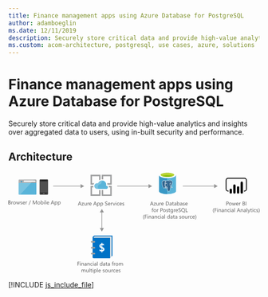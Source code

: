 ```yaml
---
title: Finance management apps using Azure Database for PostgreSQL
author: adamboeglin
ms.date: 12/11/2019
description: Securely store critical data and provide high-value analytics and insights over aggregated data to users, using in-built security and performance.
ms.custom: acom-architecture, postgresql, use cases, azure, solutions
---
```

# Finance management apps using Azure Database for PostgreSQL

Securely store critical data and provide high-value analytics and insights over aggregated data to users, using in-built security and performance. 


## Architecture

<svg class="architecture-diagram" aria-labelledby="finance-management-apps-using-azure-database-for-postgresql" height="305.172" viewbox="0 0 753.592 305.172" width="753.592" xmlns="https://www.w3.org/2000/svg"><title id="finance-management-apps-using-azure-database-for-postgresql">Finance management apps using Azure Database for PostgreSQL</title><desc>Securely store critical data and provide high-value analytics and insights over aggregated data to users, using in-built security and performance.</desc><g><path d="M213.25,271.261h-4.51v4h4.172v1.216H208.74v5.112h-1.357V270.038h5.867Z" fill="#5b5b5b"></path><path d="M215.935,271.245a.837.837,0,0,1-.6-.242.814.814,0,0,1-.25-.613.846.846,0,0,1,.83-.861h.024a.855.855,0,0,1,.619,1.463l0,0A.849.849,0,0,1,215.935,271.245Zm.644,10.341h-1.321v-8.247h1.321Z" fill="#5b5b5b"></path><path d="M226.1,281.584h-1.321v-4.7q0-2.626-1.917-2.626a2.077,2.077,0,0,0-1.639.745,2.759,2.759,0,0,0-.649,1.885v4.7h-1.315v-8.247h1.321v1.369h.032a2.975,2.975,0,0,1,2.71-1.562,2.522,2.522,0,0,1,2.07.874,3.9,3.9,0,0,1,.716,2.525Z" fill="#5b5b5b"></path><path d="M234.491,281.584H233.17V280.3h-.032a2.766,2.766,0,0,1-2.537,1.482,2.71,2.71,0,0,1-1.93-.653,2.262,2.262,0,0,1-.7-1.732q0-2.312,2.723-2.69l2.474-.346q0-2.1-1.7-2.1a4.06,4.06,0,0,0-2.69,1.014v-1.353a5.113,5.113,0,0,1,2.8-.773q2.908,0,2.908,3.076Zm-1.321-4.172-1.989.273a3.229,3.229,0,0,0-1.386.455,1.311,1.311,0,0,0-.471,1.156,1.258,1.258,0,0,0,.431.986,1.664,1.664,0,0,0,1.148.383,2.121,2.121,0,0,0,1.624-.688,2.465,2.465,0,0,0,.64-1.744Z" fill="#5b5b5b"></path><path d="M243.826,281.584h-1.321v-4.7q0-2.626-1.917-2.626a2.082,2.082,0,0,0-1.64.745,2.764,2.764,0,0,0-.648,1.885v4.7h-1.321v-8.247H238.3v1.369h.032a2.975,2.975,0,0,1,2.71-1.562,2.524,2.524,0,0,1,2.07.874,3.9,3.9,0,0,1,.716,2.525Z" fill="#5b5b5b"></path><path d="M251.936,281.208a4.291,4.291,0,0,1-2.255.571,3.731,3.731,0,0,1-2.846-1.148,4.158,4.158,0,0,1-1.084-2.976,4.571,4.571,0,0,1,1.168-3.274,4.084,4.084,0,0,1,3.117-1.236,4.337,4.337,0,0,1,1.917.4V274.9a3.359,3.359,0,0,0-1.965-.644,2.652,2.652,0,0,0-2.074.906,3.433,3.433,0,0,0-.809,2.38,3.269,3.269,0,0,0,.761,2.287,2.62,2.62,0,0,0,2.041.838,3.311,3.311,0,0,0,2.03-.716Z" fill="#5b5b5b"></path><path d="M254.61,271.245a.837.837,0,0,1-.6-.242.814.814,0,0,1-.25-.613.846.846,0,0,1,.83-.861h.024a.855.855,0,0,1,.619,1.463l0,0A.849.849,0,0,1,254.61,271.245Zm.644,10.341h-1.321v-8.247h1.321Z" fill="#5b5b5b"></path><path d="M263.832,281.584h-1.321V280.3h-.032a2.766,2.766,0,0,1-2.537,1.482,2.71,2.71,0,0,1-1.929-.653,2.259,2.259,0,0,1-.7-1.732q0-2.312,2.723-2.69l2.474-.346q0-2.1-1.7-2.1a4.058,4.058,0,0,0-2.69,1.014v-1.353a5.107,5.107,0,0,1,2.8-.773q2.907,0,2.908,3.076Zm-1.321-4.172-1.989.273a3.223,3.223,0,0,0-1.386.455,1.311,1.311,0,0,0-.471,1.156,1.261,1.261,0,0,0,.43.986,1.667,1.667,0,0,0,1.149.383,2.121,2.121,0,0,0,1.622-.688,2.455,2.455,0,0,0,.641-1.744Z" fill="#5b5b5b"></path><path d="M267.641,281.584h-1.321V269.377h1.321Z" fill="#5b5b5b"></path><path d="M281.873,281.584h-1.321v-1.4h-.028a3.327,3.327,0,0,1-5.319.488,4.537,4.537,0,0,1-.931-3.016,4.948,4.948,0,0,1,1.031-3.278,3.4,3.4,0,0,1,2.745-1.231,2.645,2.645,0,0,1,2.474,1.337h.032v-5.106h1.321Zm-1.321-3.729v-1.219a2.356,2.356,0,0,0-.661-1.692,2.215,2.215,0,0,0-1.675-.693,2.28,2.28,0,0,0-1.9.886,3.888,3.888,0,0,0-.693,2.448,3.5,3.5,0,0,0,.663,2.251,2.174,2.174,0,0,0,1.785.825,2.254,2.254,0,0,0,1.792-.8,2.965,2.965,0,0,0,.689-2.006Z" fill="#5b5b5b"></path><path d="M290.45,281.584h-1.325V280.3h-.032a2.766,2.766,0,0,1-2.537,1.482,2.71,2.71,0,0,1-1.93-.653,2.262,2.262,0,0,1-.7-1.732q0-2.312,2.723-2.69l2.474-.346q0-2.1-1.7-2.1a4.06,4.06,0,0,0-2.69,1.014v-1.353a5.113,5.113,0,0,1,2.8-.773q2.908,0,2.908,3.076Zm-1.321-4.172-1.989.273a3.229,3.229,0,0,0-1.386.455,1.311,1.311,0,0,0-.471,1.156,1.258,1.258,0,0,0,.431.986,1.664,1.664,0,0,0,1.148.383,2.121,2.121,0,0,0,1.624-.688,2.465,2.465,0,0,0,.64-1.744Z" fill="#5b5b5b"></path><path d="M296.765,281.506a2.546,2.546,0,0,1-1.232.258q-2.166,0-2.167-2.416v-4.881h-1.414v-1.13h1.414v-2.014l1.321-.426v2.44h2.078v1.128h-2.078v4.646a1.93,1.93,0,0,0,.282,1.178,1.124,1.124,0,0,0,.934.353,1.39,1.39,0,0,0,.861-.273Z" fill="#5b5b5b"></path><path d="M304.432,281.584h-1.321V280.3h-.032a2.766,2.766,0,0,1-2.537,1.482,2.71,2.71,0,0,1-1.93-.653,2.262,2.262,0,0,1-.7-1.732q0-2.312,2.723-2.69l2.474-.346q0-2.1-1.7-2.1a4.06,4.06,0,0,0-2.69,1.014v-1.353a5.113,5.113,0,0,1,2.8-.773q2.908,0,2.908,3.076Zm-1.321-4.172-1.989.273a3.229,3.229,0,0,0-1.386.455,1.311,1.311,0,0,0-.471,1.156,1.258,1.258,0,0,0,.431.986,1.664,1.664,0,0,0,1.148.383,2.121,2.121,0,0,0,1.624-.688,2.465,2.465,0,0,0,.64-1.744Z" fill="#5b5b5b"></path><path d="M315.515,270.536a1.758,1.758,0,0,0-.878-.218q-1.386,0-1.386,1.747v1.271h1.933v1.128h-1.933v7.12H311.94v-7.12h-1.414v-1.128h1.414V272a2.778,2.778,0,0,1,.749-2.05,2.527,2.527,0,0,1,1.869-.753,2.592,2.592,0,0,1,.958.145Z" fill="#5b5b5b"></path><path d="M320.9,274.676a1.616,1.616,0,0,0-1-.266,1.688,1.688,0,0,0-1.414.8,3.7,3.7,0,0,0-.567,2.175v4.2H316.6v-8.247h1.321v1.7h.032a2.878,2.878,0,0,1,.861-1.357,1.965,1.965,0,0,1,1.3-.488,2.152,2.152,0,0,1,.789.118Z" fill="#5b5b5b"></path><path d="M325.565,281.78a3.828,3.828,0,0,1-2.921-1.156,4.281,4.281,0,0,1-1.091-3.063,4.459,4.459,0,0,1,1.136-3.246,4.084,4.084,0,0,1,3.063-1.168,3.7,3.7,0,0,1,2.878,1.136,4.5,4.5,0,0,1,1.036,3.149,4.428,4.428,0,0,1-1.116,3.161A3.907,3.907,0,0,1,325.565,281.78Zm.1-7.523a2.512,2.512,0,0,0-2.014.866,3.551,3.551,0,0,0-.741,2.388,3.362,3.362,0,0,0,.749,2.312,2.546,2.546,0,0,0,2,.846,2.418,2.418,0,0,0,1.97-.825,3.606,3.606,0,0,0,.688-2.356,3.669,3.669,0,0,0-.688-2.383A2.406,2.406,0,0,0,325.662,274.257Z" fill="#5b5b5b"></path><path d="M343.494,281.584h-1.321v-4.736a3.562,3.562,0,0,0-.423-1.982,1.6,1.6,0,0,0-1.421-.613,1.758,1.758,0,0,0-1.437.773,2.945,2.945,0,0,0-.589,1.852v4.706h-1.321v-4.9q0-2.433-1.877-2.432a1.737,1.737,0,0,0-1.434.729,3.011,3.011,0,0,0-.564,1.9v4.7h-1.321v-8.247h1.321v1.3h.032a2.8,2.8,0,0,1,2.561-1.5,2.382,2.382,0,0,1,2.335,1.707,2.945,2.945,0,0,1,2.738-1.707q2.722,0,2.723,3.359Z" fill="#5b5b5b"></path><path d="M231.21,301.377h-1.321v-4.736a3.571,3.571,0,0,0-.423-1.982,1.6,1.6,0,0,0-1.422-.613,1.759,1.759,0,0,0-1.437.773,2.958,2.958,0,0,0-.589,1.852v4.706H224.7v-4.9q0-2.433-1.876-2.432a1.737,1.737,0,0,0-1.434.729,3.011,3.011,0,0,0-.564,1.9v4.7h-1.329V293.13h1.321v1.3h.032a2.8,2.8,0,0,1,2.561-1.5,2.385,2.385,0,0,1,2.335,1.707,2.945,2.945,0,0,1,2.738-1.707q2.722,0,2.723,3.359Z" fill="#5b5b5b"></path><path d="M240.375,301.377h-1.323v-1.3h-.032a2.71,2.71,0,0,1-2.545,1.5q-2.945,0-2.945-3.511V293.13h1.311v4.72q0,2.61,2,2.61a2.023,2.023,0,0,0,1.592-.707,2.731,2.731,0,0,0,.624-1.865V293.13h1.321Z" fill="#5b5b5b"></path><path d="M244.361,301.377H243.04V289.169h1.321Z" fill="#5b5b5b"></path><path d="M250.862,301.3a2.548,2.548,0,0,1-1.234.258q-2.165,0-2.165-2.416v-4.881h-1.414V293.13h1.414v-2.014l1.321-.426v2.44h2.078v1.128h-2.078V298.9a1.931,1.931,0,0,0,.28,1.178,1.125,1.125,0,0,0,.934.353,1.391,1.391,0,0,0,.862-.273Z" fill="#5b5b5b"></path><path d="M253.3,291.038a.834.834,0,0,1-.6-.242.815.815,0,0,1-.251-.613.848.848,0,0,1,.835-.861h.019a.855.855,0,0,1,.619,1.463l0,0A.848.848,0,0,1,253.3,291.038Zm.644,10.341h-1.321v-8.247h1.321Z" fill="#5b5b5b"></path><path d="M257.972,300.187h-.032v4.985H256.62V293.13h1.321v1.449h.032a3.125,3.125,0,0,1,2.851-1.644,3.023,3.023,0,0,1,2.489,1.107,4.587,4.587,0,0,1,.893,2.968,5.113,5.113,0,0,1-1.006,3.314,3.354,3.354,0,0,1-2.755,1.244A2.76,2.76,0,0,1,257.972,300.187Zm-.032-3.326v1.152a2.453,2.453,0,0,0,.664,1.735,2.37,2.37,0,0,0,3.568-.2,4.214,4.214,0,0,0,.68-2.553,3.328,3.328,0,0,0-.635-2.158,2.107,2.107,0,0,0-1.724-.781,2.339,2.339,0,0,0-1.852.8A2.945,2.945,0,0,0,257.94,296.861Z" fill="#5b5b5b"></path><path d="M267.637,301.377h-1.321V289.169h1.321Z" fill="#5b5b5b"></path><path d="M276.941,297.586h-5.824a3.09,3.09,0,0,0,.741,2.121,2.557,2.557,0,0,0,1.949.749,4.049,4.049,0,0,0,2.561-.918v1.25a4.782,4.782,0,0,1-2.874.789,3.489,3.489,0,0,1-2.748-1.124,4.6,4.6,0,0,1-1-3.161,4.507,4.507,0,0,1,1.092-3.137,3.5,3.5,0,0,1,2.71-1.212,3.1,3.1,0,0,1,2.506,1.047,4.368,4.368,0,0,1,.886,2.908Zm-1.353-1.119a2.69,2.69,0,0,0-.553-1.78,1.885,1.885,0,0,0-1.509-.636,2.134,2.134,0,0,0-1.588.668,3.036,3.036,0,0,0-.806,1.747Z" fill="#5b5b5b"></path><path d="M282.955,301.082v-1.414a3.913,3.913,0,0,0,2.378.8q1.74,0,1.74-1.159a1.01,1.01,0,0,0-.15-.56,1.478,1.478,0,0,0-.4-.406,3.111,3.111,0,0,0-.6-.318c-.227-.094-.471-.192-.736-.295a9.348,9.348,0,0,1-.963-.439,2.9,2.9,0,0,1-.693-.5,1.845,1.845,0,0,1-.418-.633,2.229,2.229,0,0,1-.141-.825,1.971,1.971,0,0,1,.267-1.027,2.356,2.356,0,0,1,.707-.749,3.288,3.288,0,0,1,1.01-.455,4.488,4.488,0,0,1,1.171-.153,4.734,4.734,0,0,1,1.917.37v1.337a3.734,3.734,0,0,0-2.094-.6,2.438,2.438,0,0,0-.667.085,1.632,1.632,0,0,0-.513.236,1.1,1.1,0,0,0-.33.366.96.96,0,0,0-.118.471,1.126,1.126,0,0,0,.118.54,1.19,1.19,0,0,0,.343.386,2.592,2.592,0,0,0,.548.306q.32.137.732.3a10.117,10.117,0,0,1,.983.431,3.367,3.367,0,0,1,.741.5,1.948,1.948,0,0,1,.471.64,2.058,2.058,0,0,1,.166.861,2.037,2.037,0,0,1-.27,1.06,2.31,2.31,0,0,1-.721.749,3.3,3.3,0,0,1-1.038.443,5.137,5.137,0,0,1-1.234.145A4.685,4.685,0,0,1,282.955,301.082Z" fill="#5b5b5b"></path><path d="M293.9,301.573a3.826,3.826,0,0,1-2.921-1.156,4.281,4.281,0,0,1-1.091-3.063,4.459,4.459,0,0,1,1.135-3.246,4.086,4.086,0,0,1,3.069-1.168,3.7,3.7,0,0,1,2.878,1.136,4.5,4.5,0,0,1,1.036,3.149,4.432,4.432,0,0,1-1.116,3.161A3.907,3.907,0,0,1,293.9,301.573Zm.1-7.523a2.512,2.512,0,0,0-2.014.866,3.551,3.551,0,0,0-.741,2.388,3.363,3.363,0,0,0,.748,2.312,2.548,2.548,0,0,0,2,.846,2.414,2.414,0,0,0,1.969-.825,3.6,3.6,0,0,0,.689-2.356,3.662,3.662,0,0,0-.689-2.383A2.4,2.4,0,0,0,294,294.05Z" fill="#5b5b5b"></path><path d="M306.789,301.377h-1.321v-1.3h-.032a2.71,2.71,0,0,1-2.545,1.5q-2.945,0-2.945-3.511V293.13h1.314v4.72q0,2.61,2,2.61a2.023,2.023,0,0,0,1.592-.707,2.731,2.731,0,0,0,.624-1.865V293.13H306.8Z" fill="#5b5b5b"></path><path d="M313.748,294.47a1.614,1.614,0,0,0-1-.266,1.685,1.685,0,0,0-1.414.8,3.687,3.687,0,0,0-.568,2.175v4.2h-1.321V293.13h1.321v1.7h.032a2.888,2.888,0,0,1,.862-1.357,1.962,1.962,0,0,1,1.3-.488,2.148,2.148,0,0,1,.789.118Z" fill="#5b5b5b"></path><path d="M320.592,301a4.291,4.291,0,0,1-2.255.571,3.734,3.734,0,0,1-2.848-1.148,4.157,4.157,0,0,1-1.083-2.976,4.576,4.576,0,0,1,1.166-3.274,4.087,4.087,0,0,1,3.117-1.236,4.337,4.337,0,0,1,1.917.4v1.353a3.359,3.359,0,0,0-1.965-.644,2.657,2.657,0,0,0-2.075.906,3.438,3.438,0,0,0-.809,2.38,3.274,3.274,0,0,0,.761,2.287,2.624,2.624,0,0,0,2.042.838,3.311,3.311,0,0,0,2.03-.716Z" fill="#5b5b5b"></path><path d="M329.218,297.586H323.4a3.08,3.08,0,0,0,.741,2.121,2.553,2.553,0,0,0,1.949.749,4.054,4.054,0,0,0,2.561-.918v1.25a4.789,4.789,0,0,1-2.876.789,3.484,3.484,0,0,1-2.745-1.124,4.6,4.6,0,0,1-1-3.161,4.511,4.511,0,0,1,1.091-3.137,3.5,3.5,0,0,1,2.71-1.212,3.1,3.1,0,0,1,2.5,1.047,4.359,4.359,0,0,1,.886,2.908Zm-1.353-1.119a2.683,2.683,0,0,0-.551-1.78,1.885,1.885,0,0,0-1.51-.636,2.131,2.131,0,0,0-1.586.668,3.029,3.029,0,0,0-.806,1.747Z" fill="#5b5b5b"></path><path d="M330.714,301.082v-1.414a3.913,3.913,0,0,0,2.378.8q1.74,0,1.74-1.159a1.01,1.01,0,0,0-.15-.56,1.477,1.477,0,0,0-.4-.406,3.111,3.111,0,0,0-.6-.318c-.227-.094-.471-.192-.736-.295a9.349,9.349,0,0,1-.963-.439,2.9,2.9,0,0,1-.693-.5,1.845,1.845,0,0,1-.418-.633,2.229,2.229,0,0,1-.141-.825A1.971,1.971,0,0,1,331,294.3a2.356,2.356,0,0,1,.707-.749,3.288,3.288,0,0,1,1.01-.455,4.488,4.488,0,0,1,1.171-.153,4.734,4.734,0,0,1,1.917.37v1.337a3.734,3.734,0,0,0-2.094-.6,2.438,2.438,0,0,0-.667.085,1.632,1.632,0,0,0-.513.236,1.1,1.1,0,0,0-.33.366.96.96,0,0,0-.118.471,1.126,1.126,0,0,0,.118.54,1.19,1.19,0,0,0,.343.386,2.592,2.592,0,0,0,.548.306q.32.137.732.3a10.117,10.117,0,0,1,.983.431,3.367,3.367,0,0,1,.741.5,1.948,1.948,0,0,1,.471.64,2.058,2.058,0,0,1,.166.861,2.037,2.037,0,0,1-.27,1.06,2.31,2.31,0,0,1-.721.749,3.3,3.3,0,0,1-1.038.443,5.137,5.137,0,0,1-1.234.145A4.684,4.684,0,0,1,330.714,301.082Z" fill="#5b5b5b"></path></g><g><path d="M218.92,100.481h-1.5L216.2,97.243h-4.9l-1.152,3.238h-1.5l4.43-11.546h1.4Zm-3.166-4.454-1.812-4.921a4.6,4.6,0,0,1-.177-.773h-.032a4.323,4.323,0,0,1-.185.773l-1.8,4.915Z" fill="#5b5b5b"></path><path d="M226.192,92.612l-4.881,6.742h4.831v1.128h-6.765v-.411l4.881-6.709h-4.422V92.233H226.2Z" fill="#5b5b5b"></path><path d="M234.569,100.481h-1.321v-1.3h-.032a2.71,2.71,0,0,1-2.545,1.5q-2.945,0-2.945-3.511V92.233h1.311v4.72q0,2.61,2,2.61a2.018,2.018,0,0,0,1.591-.707,2.725,2.725,0,0,0,.624-1.865V92.233h1.321Z" fill="#5b5b5b"></path><path d="M241.535,93.571a1.616,1.616,0,0,0-1-.266,1.684,1.684,0,0,0-1.414.8,3.678,3.678,0,0,0-.568,2.175v4.2h-1.321V92.233h1.321v1.7h.032a2.878,2.878,0,0,1,.861-1.357,1.963,1.963,0,0,1,1.3-.488,2.156,2.156,0,0,1,.789.118Z" fill="#5b5b5b"></path><path d="M249.38,96.687h-5.823a3.084,3.084,0,0,0,.741,2.121,2.554,2.554,0,0,0,1.949.749,4.054,4.054,0,0,0,2.561-.918V99.88a4.786,4.786,0,0,1-2.875.789,3.486,3.486,0,0,1-2.746-1.124,4.6,4.6,0,0,1-1-3.161,4.507,4.507,0,0,1,1.092-3.137,3.5,3.5,0,0,1,2.71-1.212,3.1,3.1,0,0,1,2.5,1.047,4.368,4.368,0,0,1,.886,2.908Zm-1.353-1.119a2.684,2.684,0,0,0-.553-1.78,1.878,1.878,0,0,0-1.509-.636,2.131,2.131,0,0,0-1.587.668,3.036,3.036,0,0,0-.806,1.747Z" fill="#5b5b5b"></path><path d="M265.013,100.481h-1.5l-1.224-3.238h-4.9l-1.152,3.238h-1.506l4.43-11.546h1.4Zm-3.166-4.454-1.812-4.921a4.713,4.713,0,0,1-.177-.773h-.032a4.425,4.425,0,0,1-.185.773l-1.8,4.915Z" fill="#5b5b5b"></path><path d="M267.888,99.288h-.032v4.98h-1.321V92.233h1.321v1.449h.032a3.122,3.122,0,0,1,2.851-1.644,3.021,3.021,0,0,1,2.488,1.107,4.587,4.587,0,0,1,.894,2.968,5.113,5.113,0,0,1-1.006,3.314,3.351,3.351,0,0,1-2.755,1.244A2.759,2.759,0,0,1,267.888,99.288Zm-.032-3.326v1.152a2.448,2.448,0,0,0,.664,1.735,2.369,2.369,0,0,0,3.566-.205,4.206,4.206,0,0,0,.681-2.553,3.322,3.322,0,0,0-.636-2.158,2.107,2.107,0,0,0-1.724-.781,2.34,2.34,0,0,0-1.852.8A2.945,2.945,0,0,0,267.856,95.962Z" fill="#5b5b5b"></path><path d="M277.584,99.288h-.032v4.98h-1.321V92.233h1.321v1.449h.032a3.122,3.122,0,0,1,2.851-1.644,3.021,3.021,0,0,1,2.488,1.107,4.587,4.587,0,0,1,.894,2.968,5.113,5.113,0,0,1-1.006,3.314,3.351,3.351,0,0,1-2.755,1.244A2.759,2.759,0,0,1,277.584,99.288Zm-.032-3.326v1.152a2.448,2.448,0,0,0,.664,1.735,2.369,2.369,0,0,0,3.566-.205,4.206,4.206,0,0,0,.681-2.553,3.322,3.322,0,0,0-.636-2.158,2.107,2.107,0,0,0-1.724-.781,2.34,2.34,0,0,0-1.852.8A2.946,2.946,0,0,0,277.552,95.962Z" fill="#5b5b5b"></path><path d="M290.084,100.014v-1.6a3.093,3.093,0,0,0,.656.435,5.383,5.383,0,0,0,.806.326,6.479,6.479,0,0,0,.851.205,4.735,4.735,0,0,0,.789.073A3.1,3.1,0,0,0,295.052,99a1.737,1.737,0,0,0,.41-2.147,2.293,2.293,0,0,0-.567-.633,5.685,5.685,0,0,0-.858-.548q-.5-.262-1.067-.551-.6-.306-1.128-.62a4.853,4.853,0,0,1-.91-.693,2.737,2.737,0,0,1-.484-3.354,2.97,2.97,0,0,1,.91-.963,4.124,4.124,0,0,1,1.284-.564,5.881,5.881,0,0,1,1.47-.185,5.635,5.635,0,0,1,2.488.411v1.522a4.512,4.512,0,0,0-2.626-.707,4.33,4.33,0,0,0-.886.093,2.493,2.493,0,0,0-.789.3,1.745,1.745,0,0,0-.564.54,1.433,1.433,0,0,0-.218.806,1.649,1.649,0,0,0,.166.765,1.859,1.859,0,0,0,.487.589,4.83,4.83,0,0,0,.786.516q.463.25,1.066.548t1.178.644a5.388,5.388,0,0,1,.974.749,3.36,3.36,0,0,1,.664.91,2.564,2.564,0,0,1,.245,1.144,2.9,2.9,0,0,1-.335,1.446,2.724,2.724,0,0,1-.9.963,3.929,3.929,0,0,1-1.308.536,7.177,7.177,0,0,1-1.562.165,6.407,6.407,0,0,1-.676-.045q-.4-.044-.825-.128a6.58,6.58,0,0,1-.793-.21A2.454,2.454,0,0,1,290.084,100.014Z" fill="#5b5b5b"></path><path d="M305.838,96.687h-5.823a3.084,3.084,0,0,0,.741,2.121,2.554,2.554,0,0,0,1.949.749,4.054,4.054,0,0,0,2.561-.918V99.88a4.786,4.786,0,0,1-2.875.789,3.486,3.486,0,0,1-2.746-1.124,4.6,4.6,0,0,1-1-3.161,4.507,4.507,0,0,1,1.092-3.137,3.5,3.5,0,0,1,2.71-1.212,3.1,3.1,0,0,1,2.5,1.047,4.367,4.367,0,0,1,.886,2.908Zm-1.353-1.119a2.684,2.684,0,0,0-.553-1.78,1.878,1.878,0,0,0-1.509-.636,2.131,2.131,0,0,0-1.587.668,3.036,3.036,0,0,0-.806,1.747Z" fill="#5b5b5b"></path><path d="M312.136,93.571a1.617,1.617,0,0,0-1-.266,1.684,1.684,0,0,0-1.414.8,3.678,3.678,0,0,0-.568,2.175v4.2h-1.321V92.233h1.318v1.7h.032a2.878,2.878,0,0,1,.861-1.357,1.963,1.963,0,0,1,1.3-.488,2.156,2.156,0,0,1,.789.118Z" fill="#5b5b5b"></path><path d="M320.714,92.233l-3.286,8.247h-1.3l-3.125-8.247h1.449l2.094,5.992a5.419,5.419,0,0,1,.29,1.152h.032a5.372,5.372,0,0,1,.258-1.119l2.19-6.024Z" fill="#5b5b5b"></path><path d="M322.807,90.14a.837.837,0,0,1-.6-.242.814.814,0,0,1-.25-.613.846.846,0,0,1,.83-.861h.024a.849.849,0,0,1,.615.245.859.859,0,0,1,.006,1.215l-.006.006A.844.844,0,0,1,322.807,90.14Zm.644,10.341h-1.321V92.233h1.321Z" fill="#5b5b5b"></path><path d="M331.747,100.1a4.291,4.291,0,0,1-2.255.571,3.736,3.736,0,0,1-2.848-1.148,4.161,4.161,0,0,1-1.083-2.976,4.571,4.571,0,0,1,1.168-3.274,4.084,4.084,0,0,1,3.117-1.236,4.337,4.337,0,0,1,1.917.4V93.8a3.357,3.357,0,0,0-1.965-.644,2.658,2.658,0,0,0-2.075.906,3.444,3.444,0,0,0-.809,2.38,3.279,3.279,0,0,0,.761,2.287,2.626,2.626,0,0,0,2.042.838,3.311,3.311,0,0,0,2.03-.716Z" fill="#5b5b5b"></path><path d="M340.375,96.687h-5.823a3.085,3.085,0,0,0,.741,2.121,2.554,2.554,0,0,0,1.949.749,4.054,4.054,0,0,0,2.561-.918V99.88a4.786,4.786,0,0,1-2.875.789,3.486,3.486,0,0,1-2.746-1.124,4.6,4.6,0,0,1-1-3.161,4.507,4.507,0,0,1,1.092-3.137,3.5,3.5,0,0,1,2.71-1.212,3.1,3.1,0,0,1,2.5,1.047,4.367,4.367,0,0,1,.886,2.908Zm-1.353-1.119a2.684,2.684,0,0,0-.553-1.78,1.878,1.878,0,0,0-1.509-.636,2.131,2.131,0,0,0-1.587.668,3.036,3.036,0,0,0-.806,1.747Z" fill="#5b5b5b"></path><path d="M341.871,100.183V98.769a3.909,3.909,0,0,0,2.376.8q1.74,0,1.74-1.159a1.008,1.008,0,0,0-.148-.56,1.509,1.509,0,0,0-.4-.406,3.145,3.145,0,0,0-.6-.318c-.229-.094-.471-.192-.738-.295a9.58,9.58,0,0,1-.963-.439,2.946,2.946,0,0,1-.693-.5,1.885,1.885,0,0,1-.418-.633,2.253,2.253,0,0,1-.14-.825,1.971,1.971,0,0,1,.266-1.027,2.356,2.356,0,0,1,.707-.749,3.3,3.3,0,0,1,1.011-.455,4.477,4.477,0,0,1,1.171-.153,4.737,4.737,0,0,1,1.917.37v1.33a3.736,3.736,0,0,0-2.094-.6,2.448,2.448,0,0,0-.668.085,1.65,1.65,0,0,0-.513.236,1.093,1.093,0,0,0-.329.366.96.96,0,0,0-.118.471,1.126,1.126,0,0,0,.118.54,1.178,1.178,0,0,0,.342.386,2.626,2.626,0,0,0,.548.306q.323.137.733.3a10.241,10.241,0,0,1,.983.431,3.4,3.4,0,0,1,.741.5,1.964,1.964,0,0,1,.471.64,2.077,2.077,0,0,1,.165.861,2.025,2.025,0,0,1-.27,1.06,2.307,2.307,0,0,1-.72.749,3.309,3.309,0,0,1-1.039.443,5.134,5.134,0,0,1-1.232.145A4.678,4.678,0,0,1,341.871,100.183Z" fill="#5b5b5b"></path></g><g><rect fill="#969696" height="1.767" width="83.964" x="134.392" y="41.566"></rect><polygon fill="#969696" points="216.551 36.281 227.234 42.45 216.551 48.619 216.551 36.281"></polygon></g><g><rect fill="#969696" height="1.767" width="95.746" x="326.435" y="41.566"></rect><polygon fill="#969696" points="420.375 36.281 431.058 42.45 420.375 48.619 420.375 36.281"></polygon></g><g><rect fill="#969696" height="1.767" width="95.746" x="523.19" y="41.566"></rect><polygon fill="#969696" points="617.131 36.281 627.813 42.45 617.131 48.619 617.131 36.281"></polygon></g><g><path d="M655.036,96.116v4.365h-1.353V88.935h3.173a4.188,4.188,0,0,1,2.872.9,3.222,3.222,0,0,1,1.019,2.545,3.5,3.5,0,0,1-1.132,2.69,4.324,4.324,0,0,1-3.056,1.047Zm0-5.96v4.736h1.414a3.171,3.171,0,0,0,2.142-.637,2.268,2.268,0,0,0,.738-1.809q0-2.288-2.71-2.287Z" fill="#5b5b5b"></path><path d="M665.58,100.674a3.826,3.826,0,0,1-2.921-1.156,4.281,4.281,0,0,1-1.091-3.063,4.459,4.459,0,0,1,1.135-3.246,4.086,4.086,0,0,1,3.069-1.168,3.7,3.7,0,0,1,2.878,1.136,4.5,4.5,0,0,1,1.036,3.149,4.432,4.432,0,0,1-1.116,3.161A3.907,3.907,0,0,1,665.58,100.674Zm.1-7.523a2.512,2.512,0,0,0-2.013.866,3.551,3.551,0,0,0-.741,2.388,3.363,3.363,0,0,0,.748,2.312,2.548,2.548,0,0,0,2,.846,2.414,2.414,0,0,0,1.969-.825,3.6,3.6,0,0,0,.689-2.356A3.662,3.662,0,0,0,667.641,94,2.4,2.4,0,0,0,665.676,93.151Z" fill="#5b5b5b"></path><path d="M682.187,92.233l-2.474,8.247h-1.369l-1.7-5.9a3.79,3.79,0,0,1-.128-.765h-.032a3.627,3.627,0,0,1-.171.749l-1.843,5.919h-1.322l-2.5-8.247h1.386l1.707,6.2a3.828,3.828,0,0,1,.118.741h.065a3.47,3.47,0,0,1,.145-.758l1.9-6.185h1.208l1.707,6.217a4.491,4.491,0,0,1,.118.741h.065a3.49,3.49,0,0,1,.138-.741l1.675-6.217Z" fill="#5b5b5b"></path><path d="M690.264,96.687h-5.821a3.08,3.08,0,0,0,.741,2.121,2.553,2.553,0,0,0,1.949.749,4.054,4.054,0,0,0,2.561-.918V99.88a4.789,4.789,0,0,1-2.876.789,3.484,3.484,0,0,1-2.745-1.124,4.6,4.6,0,0,1-1-3.161,4.511,4.511,0,0,1,1.091-3.137,3.5,3.5,0,0,1,2.71-1.212,3.1,3.1,0,0,1,2.5,1.047,4.359,4.359,0,0,1,.886,2.908Zm-1.353-1.119a2.683,2.683,0,0,0-.551-1.78,1.885,1.885,0,0,0-1.51-.636,2.131,2.131,0,0,0-1.586.668,3.029,3.029,0,0,0-.806,1.747Z" fill="#5b5b5b"></path><path d="M696.562,93.571a1.614,1.614,0,0,0-1-.266,1.685,1.685,0,0,0-1.414.8,3.687,3.687,0,0,0-.568,2.175v4.2h-1.321V92.233h1.321v1.7h.032a2.888,2.888,0,0,1,.862-1.357,1.962,1.962,0,0,1,1.3-.488,2.148,2.148,0,0,1,.789.118Z" fill="#5b5b5b"></path><path d="M702.692,100.481V88.935h3.286a3.588,3.588,0,0,1,2.375.733,2.368,2.368,0,0,1,.879,1.909,2.809,2.809,0,0,1-.531,1.707,2.869,2.869,0,0,1-1.466,1.031v.032a2.945,2.945,0,0,1,1.869.882,2.71,2.71,0,0,1,.7,1.937,3.02,3.02,0,0,1-1.06,2.4,3.954,3.954,0,0,1-2.68.918Zm1.353-10.326v3.729h1.386a2.625,2.625,0,0,0,1.746-.536,1.865,1.865,0,0,0,.637-1.51q0-1.684-2.216-1.684Zm0,4.948v4.155h1.837a2.751,2.751,0,0,0,1.847-.564,1.931,1.931,0,0,0,.656-1.546q0-2.046-2.786-2.045Z" fill="#5b5b5b"></path><path d="M713.5,100.481h-1.353V88.935H713.5Z" fill="#5b5b5b"></path><path d="M617.307,122.9h-1.178a10.29,10.29,0,0,1-2.5-7.031,10.68,10.68,0,0,1,2.5-7.143h1.192a10.857,10.857,0,0,0-2.528,7.128A10.665,10.665,0,0,0,617.307,122.9Z" fill="#5b5b5b"></path><path d="M624.862,109.949h-4.51v4h4.172v1.216h-4.172v5.114H619V108.728h5.864Z" fill="#5b5b5b"></path><path d="M627.552,109.933a.836.836,0,0,1-.6-.242.814.814,0,0,1-.25-.613.846.846,0,0,1,.83-.861h.024a.85.85,0,0,1,.615.245.859.859,0,0,1,.006,1.215l-.006.006A.843.843,0,0,1,627.552,109.933Zm.644,10.341h-1.321v-8.247H628.2Z" fill="#5b5b5b"></path><path d="M637.716,120.274H636.4v-4.7q0-2.626-1.917-2.626a2.082,2.082,0,0,0-1.64.745,2.764,2.764,0,0,0-.648,1.885v4.7h-1.321V112.03h1.321V113.4h.032a2.975,2.975,0,0,1,2.71-1.562,2.524,2.524,0,0,1,2.07.874,3.9,3.9,0,0,1,.716,2.525Z" fill="#5b5b5b"></path><path d="M646.111,120.274h-1.321v-1.289h-.032a2.766,2.766,0,0,1-2.537,1.482,2.71,2.71,0,0,1-1.929-.653,2.259,2.259,0,0,1-.7-1.732q0-2.312,2.723-2.69l2.474-.346q0-2.1-1.7-2.1a4.058,4.058,0,0,0-2.69,1.014v-1.353a5.107,5.107,0,0,1,2.8-.773q2.907,0,2.908,3.076Zm-1.321-4.172-1.989.273a3.224,3.224,0,0,0-1.386.455,1.311,1.311,0,0,0-.471,1.156,1.261,1.261,0,0,0,.43.986,1.667,1.667,0,0,0,1.149.383,2.121,2.121,0,0,0,1.622-.688,2.455,2.455,0,0,0,.641-1.744Z" fill="#5b5b5b"></path><path d="M655.443,120.274h-1.32v-4.7q0-2.626-1.917-2.626a2.077,2.077,0,0,0-1.639.745,2.759,2.759,0,0,0-.649,1.885v4.7H648.6V112.03h1.321V113.4h.032a2.975,2.975,0,0,1,2.71-1.562,2.522,2.522,0,0,1,2.07.874,3.9,3.9,0,0,1,.716,2.525Z" fill="#5b5b5b"></path><path d="M663.548,119.9a4.291,4.291,0,0,1-2.255.571,3.736,3.736,0,0,1-2.848-1.148,4.161,4.161,0,0,1-1.083-2.976,4.571,4.571,0,0,1,1.168-3.274,4.084,4.084,0,0,1,3.117-1.236,4.337,4.337,0,0,1,1.917.4v1.353a3.356,3.356,0,0,0-1.965-.644,2.658,2.658,0,0,0-2.075.906,3.444,3.444,0,0,0-.809,2.38,3.279,3.279,0,0,0,.761,2.287,2.626,2.626,0,0,0,2.042.838,3.311,3.311,0,0,0,2.03-.716Z" fill="#5b5b5b"></path><path d="M666.228,109.933a.836.836,0,0,1-.6-.242.814.814,0,0,1-.25-.613.846.846,0,0,1,.83-.861h.024a.85.85,0,0,1,.615.245.859.859,0,0,1,.006,1.215l-.006.006A.843.843,0,0,1,666.228,109.933Zm.644,10.341h-1.321v-8.247h1.321Z" fill="#5b5b5b"></path><path d="M675.448,120.274h-1.32v-1.289H674.1a2.766,2.766,0,0,1-2.537,1.482,2.71,2.71,0,0,1-1.93-.653,2.262,2.262,0,0,1-.7-1.732q0-2.312,2.723-2.69l2.474-.346q0-2.1-1.7-2.1a4.06,4.06,0,0,0-2.69,1.014v-1.353a5.113,5.113,0,0,1,2.8-.773q2.908,0,2.908,3.076Zm-1.321-4.172-1.989.273a3.229,3.229,0,0,0-1.386.455,1.311,1.311,0,0,0-.471,1.156,1.258,1.258,0,0,0,.431.986,1.664,1.664,0,0,0,1.148.383,2.121,2.121,0,0,0,1.624-.688,2.465,2.465,0,0,0,.64-1.744Z" fill="#5b5b5b"></path><path d="M679.258,120.274h-1.321V108.065h1.321Z" fill="#5b5b5b"></path><path d="M695.568,120.274h-1.5l-1.224-3.238h-4.9l-1.152,3.238H685.29l4.43-11.546h1.4Zm-3.166-4.459-1.812-4.921a4.6,4.6,0,0,1-.177-.773h-.032a4.317,4.317,0,0,1-.185.773l-1.8,4.921Z" fill="#5b5b5b"></path><path d="M703.935,120.274h-1.321v-4.7q0-2.626-1.917-2.626a2.082,2.082,0,0,0-1.64.745,2.764,2.764,0,0,0-.648,1.885v4.7h-1.321V112.03h1.321V113.4h.032a2.975,2.975,0,0,1,2.71-1.562,2.524,2.524,0,0,1,2.07.874,3.9,3.9,0,0,1,.716,2.525Z" fill="#5b5b5b"></path><path d="M712.325,120.274H711v-1.289h-.032a2.766,2.766,0,0,1-2.537,1.482,2.71,2.71,0,0,1-1.929-.653,2.259,2.259,0,0,1-.7-1.732q0-2.312,2.723-2.69l2.474-.346q0-2.1-1.7-2.1a4.058,4.058,0,0,0-2.69,1.014v-1.353a5.107,5.107,0,0,1,2.8-.773q2.907,0,2.908,3.076ZM711,116.1l-1.989.273a3.224,3.224,0,0,0-1.386.455,1.311,1.311,0,0,0-.471,1.156,1.261,1.261,0,0,0,.43.986,1.667,1.667,0,0,0,1.149.383,2.121,2.121,0,0,0,1.622-.688,2.455,2.455,0,0,0,.641-1.744Z" fill="#5b5b5b"></path><path d="M716.138,120.274h-1.321V108.065h1.321Z" fill="#5b5b5b"></path><path d="M725.376,112.027l-3.794,9.568q-1.014,2.561-2.851,2.561a3.029,3.029,0,0,1-.861-.1v-1.178a2.442,2.442,0,0,0,.781.145,1.62,1.62,0,0,0,1.5-1.192l.661-1.562-3.221-8.231h1.466l2.231,6.347q.04.118.17.628h.048q.04-.193.161-.613l2.343-6.362Z" fill="#5b5b5b"></path><path d="M730.667,120.194a2.546,2.546,0,0,1-1.232.258q-2.166,0-2.167-2.416v-4.881h-1.414v-1.128h1.414v-2.014l1.321-.426v2.44h2.078v1.128h-2.083V117.8a1.93,1.93,0,0,0,.282,1.178,1.124,1.124,0,0,0,.934.353,1.39,1.39,0,0,0,.861-.273Z" fill="#5b5b5b"></path><path d="M733.107,109.933a.836.836,0,0,1-.6-.242.814.814,0,0,1-.25-.613.846.846,0,0,1,.83-.861h.024a.85.85,0,0,1,.615.245.859.859,0,0,1,.006,1.215l-.006.006A.843.843,0,0,1,733.107,109.933Zm.644,10.341h-1.321v-8.247h1.321Z" fill="#5b5b5b"></path><path d="M742.047,119.9a4.291,4.291,0,0,1-2.255.571,3.736,3.736,0,0,1-2.848-1.148,4.161,4.161,0,0,1-1.083-2.976,4.571,4.571,0,0,1,1.168-3.274,4.084,4.084,0,0,1,3.117-1.236,4.337,4.337,0,0,1,1.917.4v1.353a3.356,3.356,0,0,0-1.965-.644,2.658,2.658,0,0,0-2.075.906,3.444,3.444,0,0,0-.809,2.38,3.279,3.279,0,0,0,.761,2.287,2.626,2.626,0,0,0,2.042.838,3.311,3.311,0,0,0,2.03-.716Z" fill="#5b5b5b"></path><path d="M743.547,119.976v-1.414a3.907,3.907,0,0,0,2.376.8q1.74,0,1.74-1.159a1,1,0,0,0-.15-.56,1.461,1.461,0,0,0-.4-.406,3.044,3.044,0,0,0-.6-.318c-.227-.094-.471-.192-.736-.295a9.323,9.323,0,0,1-.961-.439,2.876,2.876,0,0,1-.693-.5,1.828,1.828,0,0,1-.418-.633,2.23,2.23,0,0,1-.141-.825,1.971,1.971,0,0,1,.266-1.027,2.356,2.356,0,0,1,.707-.749,3.3,3.3,0,0,1,1.01-.455,4.5,4.5,0,0,1,1.178-.153,4.734,4.734,0,0,1,1.917.37v1.33a3.734,3.734,0,0,0-2.094-.6,2.441,2.441,0,0,0-.668.085,1.626,1.626,0,0,0-.511.236,1.1,1.1,0,0,0-.331.366.972.972,0,0,0-.118.471,1.139,1.139,0,0,0,.118.54,1.19,1.19,0,0,0,.343.386,2.592,2.592,0,0,0,.548.306c.214.092.46.191.733.3a10.247,10.247,0,0,1,.983.431,3.366,3.366,0,0,1,.741.5,1.944,1.944,0,0,1,.471.64,2.058,2.058,0,0,1,.166.861,2.036,2.036,0,0,1-.27,1.06,2.322,2.322,0,0,1-.721.749,3.31,3.31,0,0,1-1.039.443,5.134,5.134,0,0,1-1.232.145A4.681,4.681,0,0,1,743.547,119.976Z" fill="#5b5b5b"></path><path d="M751.075,122.9H749.9a10.665,10.665,0,0,0,2.513-7.047,10.857,10.857,0,0,0-2.528-7.128h1.192a10.64,10.64,0,0,1,2.513,7.143A10.25,10.25,0,0,1,751.075,122.9Z" fill="#5b5b5b"></path></g><path d="M707.84,58.778h-1.288V56.21h1.284a4.948,4.948,0,0,0,4.942-4.942V25.033a4.948,4.948,0,0,0-4.942-4.948H659.177a4.948,4.948,0,0,0-4.942,4.948V51.269a4.948,4.948,0,0,0,4.942,4.942h1.284V58.78h-1.284a7.519,7.519,0,0,1-7.51-7.511V25.033a7.519,7.519,0,0,1,7.511-7.511h48.659a7.519,7.519,0,0,1,7.511,7.511V51.269a7.519,7.519,0,0,1-7.511,7.511"></path><path d="M667.07,50.18h0a3.485,3.485,0,0,1,3.485,3.485h0V61.7a3.485,3.485,0,0,1-3.485,3.485h0a3.485,3.485,0,0,1-3.486-3.484h0V53.665a3.485,3.485,0,0,1,3.485-3.485h0Z"></path><path d="M678.032,65.187a3.486,3.486,0,0,1-3.486-3.485V41.072a3.486,3.486,0,1,1,6.971-.129q0,.064,0,.129V61.7a3.486,3.486,0,0,1-3.485,3.486"></path><path d="M699.954,65.085a3.486,3.486,0,0,1-3.486-3.485V32.381a3.486,3.486,0,0,1,6.971-.129q0,.064,0,.129h0V61.6a3.486,3.486,0,0,1-3.485,3.486"></path><path d="M689,65.187a3.486,3.486,0,0,1-3.486-3.485V46.377a3.486,3.486,0,1,1,6.971-.129q0,.064,0,.129V61.7A3.486,3.486,0,0,1,689,65.187"></path><path d="M271.976,67.415H250.854v-21h4.326a11.208,11.208,0,0,1-.763-4.2v-.254H246.4v29.9h30.029V54.055h-4.454Z" fill="#a0a1a2"></path><path d="M301.751,46.42h3.817V67.542H284.446V54.182h-4.454V71.869h30.029v-29.9h-9.416a8.965,8.965,0,0,1,1.145,4.2Z" fill="#a0a1a2"></path><path d="M250.854,33.7v-21h21.122V24.916a11.807,11.807,0,0,1,4.454-2.036V8.247H246.4v29.9h8.653a12.075,12.075,0,0,1,2.8-4.326l-7-.127Z" fill="#a0a1a2"></path><path d="M284.446,22.371V12.7h21.122V33.823h-9.289a15.434,15.434,0,0,1,.636,4.326v.127h13.106V8.247H279.992V22.117c.382,0,.636-.127,1.018-.127A31.518,31.518,0,0,1,284.446,22.371Z" fill="#a0a1a2"></path><path d="M298.314,46.038a4.7,4.7,0,0,0-4.682-4.713h-.667a13.834,13.834,0,0,0,.509-3.308,12.522,12.522,0,0,0-24.431-3.945,9.926,9.926,0,0,0-2.8-.509,8.654,8.654,0,0,0,0,17.305h27.739a4.839,4.839,0,0,0,4.326-4.831" fill="#59b4d9"></path><g opacity="0.2"><path d="M270.831,50.874a8.649,8.649,0,0,1,4.2-14.506,7.03,7.03,0,0,1,2.8-.127,12.622,12.622,0,0,1,7-10.179,12,12,0,0,0-3.817-.636,12.453,12.453,0,0,0-11.834,8.653,9.926,9.926,0,0,0-2.8-.509,8.654,8.654,0,0,0,0,17.305h4.454Z" fill="#fff"></path></g><g><path d="M435.271,100.481h-1.5l-1.224-3.238h-4.9l-1.153,3.238h-1.506l4.43-11.546h1.4Zm-3.166-4.454-1.812-4.921a4.594,4.594,0,0,1-.177-.773h-.032a4.323,4.323,0,0,1-.185.773l-1.8,4.915Z" fill="#5b5b5b"></path><path d="M442.544,92.612l-4.881,6.742h4.831v1.128H435.72v-.411l4.881-6.709h-4.422V92.233h6.362Z" fill="#5b5b5b"></path><path d="M450.921,100.481H449.6v-1.3h-.032a2.71,2.71,0,0,1-2.545,1.5q-2.945,0-2.945-3.511V92.233h1.313v4.72q0,2.61,2,2.61a2.018,2.018,0,0,0,1.591-.707,2.725,2.725,0,0,0,.624-1.865V92.233h1.321Z" fill="#5b5b5b"></path><path d="M457.887,93.571a1.617,1.617,0,0,0-1-.266,1.684,1.684,0,0,0-1.414.8,3.678,3.678,0,0,0-.568,2.175v4.2h-1.321V92.233h1.321v1.7h.032a2.878,2.878,0,0,1,.861-1.357,1.963,1.963,0,0,1,1.3-.488,2.156,2.156,0,0,1,.789.118Z" fill="#5b5b5b"></path><path d="M465.733,96.687H459.91a3.085,3.085,0,0,0,.741,2.121,2.554,2.554,0,0,0,1.949.749,4.054,4.054,0,0,0,2.561-.918V99.88a4.786,4.786,0,0,1-2.875.789,3.486,3.486,0,0,1-2.746-1.124,4.6,4.6,0,0,1-1-3.161,4.507,4.507,0,0,1,1.092-3.137,3.5,3.5,0,0,1,2.71-1.212,3.1,3.1,0,0,1,2.5,1.047,4.367,4.367,0,0,1,.886,2.908Zm-1.353-1.119a2.684,2.684,0,0,0-.553-1.78,1.878,1.878,0,0,0-1.509-.636,2.131,2.131,0,0,0-1.587.668,3.036,3.036,0,0,0-.806,1.747Z" fill="#5b5b5b"></path><path d="M472.424,100.481V88.935h3.189q6.1,0,6.105,5.629a5.674,5.674,0,0,1-1.694,4.3,6.291,6.291,0,0,1-4.54,1.622Zm1.353-10.326v9.1H475.5a4.893,4.893,0,0,0,3.535-1.216,4.562,4.562,0,0,0,1.264-3.447q0-4.438-4.72-4.438Z" fill="#5b5b5b"></path><path d="M489.716,100.481H488.4V99.192h-.032a2.766,2.766,0,0,1-2.537,1.482,2.71,2.71,0,0,1-1.93-.653,2.262,2.262,0,0,1-.7-1.732q0-2.312,2.723-2.69l2.474-.346q0-2.1-1.7-2.1a4.06,4.06,0,0,0-2.69,1.014V92.813a5.113,5.113,0,0,1,2.8-.773q2.908,0,2.908,3.076ZM488.4,96.309l-1.989.273a3.23,3.23,0,0,0-1.386.455,1.311,1.311,0,0,0-.471,1.156,1.258,1.258,0,0,0,.431.986,1.664,1.664,0,0,0,1.148.383,2.121,2.121,0,0,0,1.624-.688,2.465,2.465,0,0,0,.64-1.744Z" fill="#5b5b5b"></path><path d="M496.031,100.4a2.546,2.546,0,0,1-1.232.258q-2.166,0-2.167-2.416V93.361h-1.414V92.233h1.414V90.22l1.321-.426v2.44h2.078v1.128h-2.078v4.647a1.93,1.93,0,0,0,.282,1.178,1.124,1.124,0,0,0,.934.353,1.39,1.39,0,0,0,.861-.273Z" fill="#5b5b5b"></path><path d="M503.7,100.481h-1.323V99.192h-.032a2.766,2.766,0,0,1-2.537,1.482,2.71,2.71,0,0,1-1.93-.653,2.262,2.262,0,0,1-.7-1.732q0-2.312,2.723-2.69l2.474-.346q0-2.1-1.7-2.1a4.06,4.06,0,0,0-2.69,1.014V92.813a5.113,5.113,0,0,1,2.8-.773q2.908,0,2.908,3.076Zm-1.323-4.172-1.989.273a3.23,3.23,0,0,0-1.386.455,1.311,1.311,0,0,0-.471,1.156,1.258,1.258,0,0,0,.431.986,1.664,1.664,0,0,0,1.148.383,2.121,2.121,0,0,0,1.624-.688,2.465,2.465,0,0,0,.64-1.744Z" fill="#5b5b5b"></path><path d="M507.539,99.288h-.032v1.192h-1.321V88.271h1.321v5.413h.032a3.125,3.125,0,0,1,2.851-1.644,3.022,3.022,0,0,1,2.484,1.107,4.568,4.568,0,0,1,.9,2.968,5.113,5.113,0,0,1-1.006,3.314,3.354,3.354,0,0,1-2.755,1.244A2.71,2.71,0,0,1,507.539,99.288Zm-.032-3.326v1.152a2.456,2.456,0,0,0,.663,1.735,2.372,2.372,0,0,0,3.569-.205,4.214,4.214,0,0,0,.68-2.553,3.33,3.33,0,0,0-.636-2.158,2.107,2.107,0,0,0-1.724-.781,2.339,2.339,0,0,0-1.852.8A2.945,2.945,0,0,0,507.507,95.962Z" fill="#5b5b5b"></path><path d="M521.569,100.481h-1.321V99.192h-.032a2.766,2.766,0,0,1-2.537,1.482,2.71,2.71,0,0,1-1.929-.653,2.259,2.259,0,0,1-.7-1.732q0-2.312,2.723-2.69l2.474-.346q0-2.1-1.7-2.1a4.058,4.058,0,0,0-2.69,1.014V92.813a5.107,5.107,0,0,1,2.8-.773q2.907,0,2.908,3.076Zm-1.321-4.172-1.989.273a3.223,3.223,0,0,0-1.386.455,1.311,1.311,0,0,0-.471,1.156,1.261,1.261,0,0,0,.43.986,1.667,1.667,0,0,0,1.149.383,2.121,2.121,0,0,0,1.622-.688,2.455,2.455,0,0,0,.641-1.744Z" fill="#5b5b5b"></path><path d="M523.559,100.183V98.769a3.909,3.909,0,0,0,2.376.8q1.74,0,1.74-1.159a1.008,1.008,0,0,0-.148-.56,1.509,1.509,0,0,0-.4-.406,3.145,3.145,0,0,0-.6-.318c-.229-.094-.471-.192-.738-.295a9.58,9.58,0,0,1-.963-.439,2.946,2.946,0,0,1-.693-.5,1.885,1.885,0,0,1-.418-.633,2.253,2.253,0,0,1-.14-.825,1.971,1.971,0,0,1,.266-1.027,2.356,2.356,0,0,1,.707-.749,3.3,3.3,0,0,1,1.011-.455,4.477,4.477,0,0,1,1.171-.153,4.737,4.737,0,0,1,1.917.37v1.33a3.736,3.736,0,0,0-2.094-.6,2.448,2.448,0,0,0-.668.085,1.65,1.65,0,0,0-.513.236,1.093,1.093,0,0,0-.329.366.96.96,0,0,0-.118.471,1.126,1.126,0,0,0,.118.54,1.178,1.178,0,0,0,.342.386,2.626,2.626,0,0,0,.548.306q.323.137.733.3a10.241,10.241,0,0,1,.983.431,3.4,3.4,0,0,1,.741.5,1.964,1.964,0,0,1,.471.64,2.077,2.077,0,0,1,.165.861,2.025,2.025,0,0,1-.27,1.06,2.307,2.307,0,0,1-.72.749,3.309,3.309,0,0,1-1.039.443,5.134,5.134,0,0,1-1.232.145A4.678,4.678,0,0,1,523.559,100.183Z" fill="#5b5b5b"></path><path d="M537.685,96.687h-5.823a3.085,3.085,0,0,0,.741,2.121,2.554,2.554,0,0,0,1.949.749,4.054,4.054,0,0,0,2.561-.918V99.88a4.786,4.786,0,0,1-2.875.789,3.486,3.486,0,0,1-2.746-1.124,4.6,4.6,0,0,1-1-3.161,4.507,4.507,0,0,1,1.092-3.137,3.5,3.5,0,0,1,2.71-1.212,3.1,3.1,0,0,1,2.5,1.047,4.367,4.367,0,0,1,.886,2.908Zm-1.353-1.119a2.684,2.684,0,0,0-.553-1.78,1.878,1.878,0,0,0-1.509-.636,2.131,2.131,0,0,0-1.587.668,3.036,3.036,0,0,0-.806,1.747Z" fill="#5b5b5b"></path><path d="M434.928,109.224a1.757,1.757,0,0,0-.877-.218q-1.386,0-1.386,1.747v1.272H434.6v1.128h-1.933v7.12h-1.314v-7.119h-1.414v-1.128h1.414V110.69a2.779,2.779,0,0,1,.75-2.05,2.527,2.527,0,0,1,1.869-.753,2.58,2.58,0,0,1,.958.145Z" fill="#5b5b5b"></path><path d="M439.459,120.467a3.826,3.826,0,0,1-2.921-1.156,4.281,4.281,0,0,1-1.091-3.063A4.459,4.459,0,0,1,436.582,113a4.086,4.086,0,0,1,3.069-1.168,3.7,3.7,0,0,1,2.878,1.136,4.5,4.5,0,0,1,1.036,3.149,4.432,4.432,0,0,1-1.116,3.161A3.907,3.907,0,0,1,439.459,120.467Zm.1-7.523a2.512,2.512,0,0,0-2.014.866,3.551,3.551,0,0,0-.741,2.388,3.363,3.363,0,0,0,.748,2.312,2.548,2.548,0,0,0,2,.846,2.414,2.414,0,0,0,1.969-.825,3.6,3.6,0,0,0,.689-2.356,3.662,3.662,0,0,0-.689-2.383,2.4,2.4,0,0,0-1.96-.847Z" fill="#5b5b5b"></path><path d="M449.983,113.364a1.617,1.617,0,0,0-1-.266,1.686,1.686,0,0,0-1.414.8A3.686,3.686,0,0,0,447,116.07v4.2h-1.321v-8.247H447v1.7h.032a2.876,2.876,0,0,1,.86-1.357,1.965,1.965,0,0,1,1.3-.488,2.156,2.156,0,0,1,.789.118Z" fill="#5b5b5b"></path><path d="M457.463,115.909v4.365h-1.353V108.728h3.173a4.188,4.188,0,0,1,2.872.9,3.222,3.222,0,0,1,1.019,2.545,3.5,3.5,0,0,1-1.132,2.69,4.324,4.324,0,0,1-3.056,1.047Zm0-5.96v4.736h1.414a3.17,3.17,0,0,0,2.143-.637,2.268,2.268,0,0,0,.738-1.809q0-2.288-2.71-2.287Z" fill="#5b5b5b"></path><path d="M468.007,120.467a3.826,3.826,0,0,1-2.921-1.156,4.281,4.281,0,0,1-1.091-3.063A4.459,4.459,0,0,1,465.13,113a4.086,4.086,0,0,1,3.069-1.168,3.7,3.7,0,0,1,2.878,1.136,4.5,4.5,0,0,1,1.036,3.149A4.432,4.432,0,0,1,471,119.281,3.907,3.907,0,0,1,468.007,120.467Zm.1-7.523a2.512,2.512,0,0,0-2.014.866,3.551,3.551,0,0,0-.741,2.388,3.363,3.363,0,0,0,.748,2.312,2.548,2.548,0,0,0,2,.846,2.414,2.414,0,0,0,1.969-.825,3.6,3.6,0,0,0,.689-2.356,3.662,3.662,0,0,0-.689-2.383,2.4,2.4,0,0,0-1.964-.847Z" fill="#5b5b5b"></path><path d="M473.726,119.976v-1.414a3.906,3.906,0,0,0,2.375.8q1.74,0,1.74-1.159a1.008,1.008,0,0,0-.148-.56,1.493,1.493,0,0,0-.4-.406,3.111,3.111,0,0,0-.6-.318c-.229-.094-.471-.192-.738-.295a9.439,9.439,0,0,1-.961-.439,2.92,2.92,0,0,1-.693-.5,1.862,1.862,0,0,1-.418-.633,2.228,2.228,0,0,1-.14-.825,1.97,1.97,0,0,1,.265-1.027,2.366,2.366,0,0,1,.707-.749,3.309,3.309,0,0,1,1.011-.455,4.5,4.5,0,0,1,1.178-.153,4.737,4.737,0,0,1,1.917.37v1.33a3.736,3.736,0,0,0-2.094-.6,2.456,2.456,0,0,0-.669.085,1.65,1.65,0,0,0-.511.236,1.085,1.085,0,0,0-.33.366.96.96,0,0,0-.118.471,1.126,1.126,0,0,0,.118.54,1.186,1.186,0,0,0,.342.386,2.654,2.654,0,0,0,.548.306q.323.137.734.3a10.241,10.241,0,0,1,.983.431,3.4,3.4,0,0,1,.741.5,1.961,1.961,0,0,1,.471.64,2.077,2.077,0,0,1,.165.861,2.036,2.036,0,0,1-.27,1.06,2.307,2.307,0,0,1-.72.749,3.317,3.317,0,0,1-1.04.443,5.118,5.118,0,0,1-1.231.145A4.679,4.679,0,0,1,473.726,119.976Z" fill="#5b5b5b"></path><path d="M485.055,120.194a2.548,2.548,0,0,1-1.234.258q-2.166,0-2.166-2.416v-4.881h-1.414v-1.128h1.414v-2.014l1.321-.426v2.44h2.078v1.128h-2.078V117.8a1.931,1.931,0,0,0,.28,1.178,1.125,1.125,0,0,0,.934.353,1.391,1.391,0,0,0,.862-.273Z" fill="#5b5b5b"></path><path d="M493.723,119.613q0,4.542-4.349,4.542a5.843,5.843,0,0,1-2.674-.58v-1.321a5.5,5.5,0,0,0,2.658.773q3.044,0,3.044-3.238v-.9h-.032a3.337,3.337,0,0,1-5.311.48,4.392,4.392,0,0,1-.943-2.951,5.132,5.132,0,0,1,1.011-3.342,3.377,3.377,0,0,1,2.768-1.241,2.686,2.686,0,0,1,2.474,1.337h.032v-1.144h1.321ZM492.4,116.55v-1.221a2.356,2.356,0,0,0-.663-1.684,2.189,2.189,0,0,0-1.655-.7,2.3,2.3,0,0,0-1.917.89,3.975,3.975,0,0,0-.693,2.493,3.417,3.417,0,0,0,.664,2.2,2.147,2.147,0,0,0,1.76.825,2.3,2.3,0,0,0,1.807-.789,2.945,2.945,0,0,0,.7-2.021Z" fill="#5b5b5b"></path><path d="M500.7,113.364a1.614,1.614,0,0,0-1-.266,1.685,1.685,0,0,0-1.414.8,3.687,3.687,0,0,0-.568,2.175v4.2H496.4v-8.247h1.321v1.7h.032a2.888,2.888,0,0,1,.862-1.357,1.962,1.962,0,0,1,1.3-.488,2.148,2.148,0,0,1,.789.118Z" fill="#5b5b5b"></path><path d="M508.542,116.48H502.72a3.08,3.08,0,0,0,.741,2.121,2.553,2.553,0,0,0,1.949.749,4.054,4.054,0,0,0,2.561-.918v1.241a4.789,4.789,0,0,1-2.876.789,3.484,3.484,0,0,1-2.745-1.124,4.6,4.6,0,0,1-1-3.161,4.511,4.511,0,0,1,1.091-3.137,3.5,3.5,0,0,1,2.71-1.212,3.1,3.1,0,0,1,2.5,1.047,4.359,4.359,0,0,1,.886,2.908Zm-1.353-1.119a2.683,2.683,0,0,0-.551-1.78,1.885,1.885,0,0,0-1.51-.636,2.131,2.131,0,0,0-1.586.668,3.029,3.029,0,0,0-.806,1.747Z" fill="#5b5b5b"></path><path d="M510.177,119.806v-1.6a3.063,3.063,0,0,0,.656.435,5.335,5.335,0,0,0,.806.326,6.417,6.417,0,0,0,.849.205,4.745,4.745,0,0,0,.789.073,3.09,3.09,0,0,0,1.865-.463,1.739,1.739,0,0,0,.41-2.148,2.316,2.316,0,0,0-.568-.633,5.626,5.626,0,0,0-.858-.548q-.495-.262-1.066-.551-.6-.306-1.128-.62a4.863,4.863,0,0,1-.911-.693,2.886,2.886,0,0,1-.608-.858,2.932,2.932,0,0,1,.124-2.5,2.974,2.974,0,0,1,.911-.963,4.11,4.11,0,0,1,1.284-.564,5.88,5.88,0,0,1,1.47-.185,5.626,5.626,0,0,1,2.487.411v1.522a4.51,4.51,0,0,0-2.626-.707,4.341,4.341,0,0,0-.886.093,2.5,2.5,0,0,0-.789.3,1.757,1.757,0,0,0-.564.54,1.432,1.432,0,0,0-.217.806,1.65,1.65,0,0,0,.165.765,1.876,1.876,0,0,0,.487.589,4.829,4.829,0,0,0,.786.516q.463.25,1.066.548t1.178.644a5.4,5.4,0,0,1,.976.749,3.356,3.356,0,0,1,.663.91,2.564,2.564,0,0,1,.245,1.144,2.9,2.9,0,0,1-.333,1.446,2.745,2.745,0,0,1-.9.963,3.936,3.936,0,0,1-1.309.536,7.176,7.176,0,0,1-1.562.165,6.443,6.443,0,0,1-.676-.045q-.4-.044-.825-.128a6.7,6.7,0,0,1-.793-.21A2.464,2.464,0,0,1,510.177,119.806Z" fill="#5b5b5b"></path><path d="M524.134,120.467a5.1,5.1,0,0,1-3.937-1.619,6.016,6.016,0,0,1-1.475-4.212,6.342,6.342,0,0,1,1.507-4.445,5.272,5.272,0,0,1,4.1-1.659,4.957,4.957,0,0,1,3.85,1.611,6.009,6.009,0,0,1,1.466,4.212,6.382,6.382,0,0,1-1.5,4.47,4.418,4.418,0,0,1-.758.676l3.247,2.328h-2.459L526,120.2A6.257,6.257,0,0,1,524.134,120.467Zm.1-10.712a3.723,3.723,0,0,0-2.955,1.312,5.083,5.083,0,0,0-1.137,3.447,5.162,5.162,0,0,0,1.105,3.439,3.626,3.626,0,0,0,2.89,1.3,3.79,3.79,0,0,0,3-1.241,5.066,5.066,0,0,0,1.1-3.471,5.277,5.277,0,0,0-1.06-3.535A3.644,3.644,0,0,0,524.23,109.755Z" fill="#5b5b5b"></path><path d="M537.907,120.274h-5.992V108.728h1.353v10.326h4.64Z" fill="#5b5b5b"></path><path d="M407.668,142.694h-1.178a10.29,10.29,0,0,1-2.5-7.031,10.68,10.68,0,0,1,2.5-7.143h1.192a10.851,10.851,0,0,0-2.528,7.128A10.665,10.665,0,0,0,407.668,142.694Z" fill="#5b5b5b"></path><path d="M415.222,129.743h-4.51v4h4.172v1.216h-4.172v5.114h-1.353V128.522h5.864Z" fill="#5b5b5b"></path><path d="M417.912,129.727a.839.839,0,0,1-.606-.242.818.818,0,0,1-.249-.613.844.844,0,0,1,.826-.861h.029a.855.855,0,0,1,.621,1.46l-.006.006A.845.845,0,0,1,417.912,129.727Zm.644,10.341h-1.321V131.82h1.321Z" fill="#5b5b5b"></path><path d="M428.076,140.067h-1.321v-4.7q0-2.626-1.917-2.626a2.079,2.079,0,0,0-1.64.745,2.759,2.759,0,0,0-.648,1.885v4.7H421.23v-8.247h1.321v1.369h.032a2.975,2.975,0,0,1,2.71-1.562,2.52,2.52,0,0,1,2.069.874,3.888,3.888,0,0,1,.718,2.525Z" fill="#5b5b5b"></path><path d="M436.468,140.067h-1.321v-1.289h-.032a2.768,2.768,0,0,1-2.538,1.482,2.71,2.71,0,0,1-1.929-.653,2.259,2.259,0,0,1-.7-1.732q0-2.312,2.723-2.69l2.474-.346q0-2.1-1.7-2.1a4.062,4.062,0,0,0-2.69,1.014V132.4a5.113,5.113,0,0,1,2.8-.773q2.908,0,2.909,3.076Zm-1.321-4.172-1.99.273a3.23,3.23,0,0,0-1.386.455,1.315,1.315,0,0,0-.471,1.156,1.258,1.258,0,0,0,.431.986,1.664,1.664,0,0,0,1.148.383,2.121,2.121,0,0,0,1.624-.688,2.46,2.46,0,0,0,.641-1.744Z" fill="#5b5b5b"></path><path d="M445.8,140.067h-1.321v-4.7q0-2.626-1.917-2.626a2.08,2.08,0,0,0-1.639.745,2.759,2.759,0,0,0-.649,1.885v4.7h-1.321v-8.247h1.321v1.369h.032a2.978,2.978,0,0,1,2.71-1.562,2.526,2.526,0,0,1,2.071.874,3.9,3.9,0,0,1,.715,2.525Z" fill="#5b5b5b"></path><path d="M453.913,139.689a4.291,4.291,0,0,1-2.255.571,3.734,3.734,0,0,1-2.848-1.148,4.157,4.157,0,0,1-1.083-2.976,4.576,4.576,0,0,1,1.166-3.274,4.087,4.087,0,0,1,3.117-1.236,4.337,4.337,0,0,1,1.917.4v1.353a3.359,3.359,0,0,0-1.965-.644,2.657,2.657,0,0,0-2.075.906,3.438,3.438,0,0,0-.809,2.38,3.274,3.274,0,0,0,.761,2.287,2.624,2.624,0,0,0,2.042.838,3.311,3.311,0,0,0,2.03-.716Z" fill="#5b5b5b"></path><path d="M456.587,129.727a.839.839,0,0,1-.606-.242.818.818,0,0,1-.249-.613.844.844,0,0,1,.826-.861h.029a.855.855,0,0,1,.621,1.46l-.006.006A.845.845,0,0,1,456.587,129.727Zm.644,10.341H455.91V131.82h1.321Z" fill="#5b5b5b"></path><path d="M465.807,140.067h-1.321v-1.289h-.032a2.764,2.764,0,0,1-2.535,1.482,2.71,2.71,0,0,1-1.93-.653,2.259,2.259,0,0,1-.7-1.732q0-2.312,2.723-2.69l2.474-.346q0-2.1-1.7-2.1a4.058,4.058,0,0,0-2.69,1.014V132.4a5.107,5.107,0,0,1,2.8-.773q2.907,0,2.907,3.076Zm-1.321-4.172-1.988.273a3.223,3.223,0,0,0-1.386.455,1.311,1.311,0,0,0-.471,1.156,1.257,1.257,0,0,0,.43.986,1.667,1.667,0,0,0,1.149.383,2.121,2.121,0,0,0,1.622-.688,2.46,2.46,0,0,0,.64-1.744Z" fill="#5b5b5b"></path><path d="M469.621,140.067H468.3V127.858h1.321Z" fill="#5b5b5b"></path><path d="M483.848,140.067h-1.321v-1.4H482.5a3.049,3.049,0,0,1-2.835,1.6,3.081,3.081,0,0,1-2.484-1.107,4.543,4.543,0,0,1-.931-3.016,4.948,4.948,0,0,1,1.031-3.278,3.4,3.4,0,0,1,2.748-1.232,2.643,2.643,0,0,1,2.474,1.337h.032v-5.106h1.321Zm-1.321-3.729v-1.216a2.356,2.356,0,0,0-.661-1.692,2.214,2.214,0,0,0-1.675-.693,2.281,2.281,0,0,0-1.9.886,3.888,3.888,0,0,0-.693,2.448,3.492,3.492,0,0,0,.664,2.251,2.171,2.171,0,0,0,1.784.825,2.256,2.256,0,0,0,1.792-.8A2.97,2.97,0,0,0,482.528,136.338Z" fill="#5b5b5b"></path><path d="M492.427,140.067h-1.321v-1.289h-.032a2.768,2.768,0,0,1-2.538,1.482,2.71,2.71,0,0,1-1.929-.653,2.259,2.259,0,0,1-.7-1.732q0-2.312,2.723-2.69l2.474-.346q0-2.1-1.7-2.1a4.062,4.062,0,0,0-2.69,1.014V132.4a5.113,5.113,0,0,1,2.8-.773q2.908,0,2.909,3.076Zm-1.321-4.172-1.99.273a3.23,3.23,0,0,0-1.386.455,1.315,1.315,0,0,0-.471,1.156,1.258,1.258,0,0,0,.431.986,1.664,1.664,0,0,0,1.148.383,2.121,2.121,0,0,0,1.624-.688,2.46,2.46,0,0,0,.641-1.744Z" fill="#5b5b5b"></path><path d="M498.741,139.987a2.548,2.548,0,0,1-1.234.258q-2.166,0-2.166-2.416v-4.881h-1.414V131.82h1.414v-2.014l1.321-.426v2.44h2.078v1.128h-2.078v4.647a1.931,1.931,0,0,0,.28,1.178,1.125,1.125,0,0,0,.934.353,1.391,1.391,0,0,0,.862-.273Z" fill="#5b5b5b"></path><path d="M506.408,140.067h-1.324v-1.289h-.032a2.768,2.768,0,0,1-2.538,1.482,2.71,2.71,0,0,1-1.929-.653,2.259,2.259,0,0,1-.7-1.732q0-2.312,2.723-2.69l2.474-.346q0-2.1-1.7-2.1a4.062,4.062,0,0,0-2.69,1.014V132.4a5.113,5.113,0,0,1,2.8-.773q2.908,0,2.909,3.076Zm-1.321-4.172-1.99.273a3.23,3.23,0,0,0-1.386.455,1.315,1.315,0,0,0-.471,1.156,1.258,1.258,0,0,0,.431.986,1.664,1.664,0,0,0,1.148.383,2.121,2.121,0,0,0,1.624-.688,2.46,2.46,0,0,0,.641-1.744Z" fill="#5b5b5b"></path><path d="M512.916,139.769v-1.414a3.906,3.906,0,0,0,2.375.8q1.74,0,1.74-1.159a1.008,1.008,0,0,0-.148-.56,1.493,1.493,0,0,0-.4-.406,3.111,3.111,0,0,0-.6-.318c-.229-.094-.471-.192-.738-.295a9.439,9.439,0,0,1-.961-.439,2.92,2.92,0,0,1-.693-.5,1.862,1.862,0,0,1-.418-.633,2.228,2.228,0,0,1-.14-.825,1.97,1.97,0,0,1,.265-1.027,2.366,2.366,0,0,1,.707-.749,3.309,3.309,0,0,1,1.011-.455,4.5,4.5,0,0,1,1.178-.153,4.737,4.737,0,0,1,1.917.37v1.337a3.736,3.736,0,0,0-2.094-.6,2.456,2.456,0,0,0-.669.085,1.65,1.65,0,0,0-.511.236,1.085,1.085,0,0,0-.33.366.96.96,0,0,0-.118.471,1.126,1.126,0,0,0,.118.54,1.186,1.186,0,0,0,.342.386,2.654,2.654,0,0,0,.548.306q.323.137.734.3a10.241,10.241,0,0,1,.983.431,3.4,3.4,0,0,1,.741.5,1.961,1.961,0,0,1,.471.64,2.077,2.077,0,0,1,.165.861,2.036,2.036,0,0,1-.27,1.06,2.307,2.307,0,0,1-.72.749,3.317,3.317,0,0,1-1.04.443,5.118,5.118,0,0,1-1.231.145A4.678,4.678,0,0,1,512.916,139.769Z" fill="#5b5b5b"></path><path d="M523.86,140.261a3.824,3.824,0,0,1-2.92-1.156,4.278,4.278,0,0,1-1.092-3.063,4.459,4.459,0,0,1,1.137-3.246,4.081,4.081,0,0,1,3.063-1.168,3.7,3.7,0,0,1,2.879,1.136,4.507,4.507,0,0,1,1.034,3.149,4.432,4.432,0,0,1-1.115,3.161A3.909,3.909,0,0,1,523.86,140.261Zm.1-7.523a2.514,2.514,0,0,0-2.014.866,3.558,3.558,0,0,0-.741,2.388,3.363,3.363,0,0,0,.75,2.312,2.544,2.544,0,0,0,2,.846,2.416,2.416,0,0,0,1.97-.825,3.6,3.6,0,0,0,.688-2.356,3.662,3.662,0,0,0-.688-2.383,2.4,2.4,0,0,0-1.969-.846Z" fill="#5b5b5b"></path><path d="M536.746,140.067h-1.321v-1.3h-.032a2.71,2.71,0,0,1-2.545,1.5q-2.945,0-2.945-3.511V131.82h1.314v4.72q0,2.61,2,2.61a2.021,2.021,0,0,0,1.591-.707,2.725,2.725,0,0,0,.623-1.865v-4.752h1.321Z" fill="#5b5b5b"></path><path d="M543.714,133.157a1.617,1.617,0,0,0-1-.266,1.686,1.686,0,0,0-1.414.8,3.686,3.686,0,0,0-.567,2.175v4.2h-1.321V131.82h1.321v1.7h.032a2.876,2.876,0,0,1,.86-1.357,1.965,1.965,0,0,1,1.3-.488,2.156,2.156,0,0,1,.789.118Z" fill="#5b5b5b"></path><path d="M550.551,139.689a4.288,4.288,0,0,1-2.255.571,3.732,3.732,0,0,1-2.846-1.148,4.158,4.158,0,0,1-1.084-2.976,4.572,4.572,0,0,1,1.169-3.274,4.081,4.081,0,0,1,3.116-1.236,4.333,4.333,0,0,1,1.917.4v1.353a3.357,3.357,0,0,0-1.965-.644,2.656,2.656,0,0,0-2.074.906,3.438,3.438,0,0,0-.809,2.38,3.274,3.274,0,0,0,.761,2.287,2.621,2.621,0,0,0,2.041.838,3.306,3.306,0,0,0,2.03-.716Z" fill="#5b5b5b"></path><path d="M559.177,136.275h-5.824a3.09,3.09,0,0,0,.741,2.121,2.557,2.557,0,0,0,1.949.749,4.049,4.049,0,0,0,2.561-.918v1.241a4.782,4.782,0,0,1-2.874.789,3.489,3.489,0,0,1-2.748-1.124,4.6,4.6,0,0,1-1-3.161,4.507,4.507,0,0,1,1.092-3.137,3.5,3.5,0,0,1,2.71-1.212,3.1,3.1,0,0,1,2.506,1.047,4.367,4.367,0,0,1,.886,2.908Zm-1.353-1.119a2.69,2.69,0,0,0-.548-1.786,1.885,1.885,0,0,0-1.509-.636,2.134,2.134,0,0,0-1.588.668,3.036,3.036,0,0,0-.806,1.747Z" fill="#5b5b5b"></path><path d="M561.207,142.694h-1.178a10.665,10.665,0,0,0,2.513-7.047,10.857,10.857,0,0,0-2.528-7.128h1.192a10.64,10.64,0,0,1,2.513,7.143A10.25,10.25,0,0,1,561.207,142.694Z" fill="#5b5b5b"></path></g><path d="M309.375,252.667h2.77v-61.8H257.959c-1.731.173-5.367,4.5-5.367,5.02V255.61a3.287,3.287,0,0,0,3.285,3.289h49.343V257.86Z" fill="#0072c6"></path><path d="M260.383,193.634a4.108,4.108,0,0,0-3.463,1.384c-2.945,2.592.693,2.592,2.077,2.592h46.222v60.245l4.154-5.367V193.634Z" fill="#e5e5e5"></path><path d="M260.383,227.566a2.367,2.367,0,0,1-2.309,2.424H250a2.367,2.367,0,0,1-2.424-2.309q0-.057,0-.114h0a2.367,2.367,0,0,1,2.309-2.424h8.078a2.272,2.272,0,0,1,2.424,2.424Z" fill="#a0a1a2"></path><path d="M260.383,209.734a2.367,2.367,0,0,1-2.309,2.424H250a2.367,2.367,0,0,1-2.424-2.309q0-.057,0-.114h0a2.367,2.367,0,0,1,2.309-2.424h8.078A2.474,2.474,0,0,1,260.383,209.734Z" fill="#a0a1a2"></path><path d="M260.383,245.223a2.367,2.367,0,0,1-2.309,2.424H250a2.367,2.367,0,0,1-2.424-2.309q0-.057,0-.114h0a2.367,2.367,0,0,1,2.309-2.424h8.078a2.367,2.367,0,0,1,2.424,2.309Q260.384,245.166,260.383,245.223Z" fill="#a0a1a2"></path><path d="M281.669,238.411v3.437h-2.313v-3.342a12.928,12.928,0,0,1-5.987-1.457v-4.389a9.213,9.213,0,0,0,2.74,1.378,12.606,12.606,0,0,0,3.247.729V229a12.246,12.246,0,0,1-5.06-2.985,5.88,5.88,0,0,1-1.355-3.921,5.759,5.759,0,0,1,1.759-4.241,7.387,7.387,0,0,1,4.656-2.036v-2.945h2.313v2.883a11.728,11.728,0,0,1,4.99,1.077v4.277a11.982,11.982,0,0,0-4.99-1.649v6.009a12.724,12.724,0,0,1,4.974,2.859,5.484,5.484,0,0,1,1.5,3.888,5.6,5.6,0,0,1-1.679,4.241A8.02,8.02,0,0,1,281.669,238.411Zm-2.313-13.86v-5.021q-2.2.4-2.2,2.3,0,1.632,2.2,2.725Zm2.313,5.354v4.8q2.266-.353,2.266-2.266.006-1.553-2.266-2.534Z" fill="#fff"></path><g><rect fill="#969696" height="50.343" width="1.767" x="279.476" y="119.779"></rect><polygon fill="#969696" points="286.528 168.318 280.359 179 274.191 168.318 286.528 168.318"></polygon><polygon fill="#969696" points="286.528 121.584 280.359 110.902 274.191 121.584 286.528 121.584"></polygon></g><g><path d="M451.782,8.74V57.529c0,5.136,11.473,9.19,25.54,9.19V8.74Z" fill="#3998c5"></path><path d="M477.322,66.543h.4c13.981,0,25.14-4.042,25.14-9.163V8.74H477.322Z" fill="#59b3d8"></path><path d="M502.464,9.19c0,5-11.353,9.19-25.273,9.19s-25.409-4.19-25.409-9.19S463.135,0,477.055,0s25.409,4.19,25.409,9.19" fill="#fff"></path><path d="M497.322,8.649c0,3.379-9.054,6.082-20.137,6.082s-20.265-2.7-20.265-6.082,9.048-6.082,20.135-6.082,20.265,2.7,20.265,6.082" fill="#7fb900"></path><path d="M493,12.3c2.7-1.074,4.19-2.3,4.19-3.652,0-3.379-9.054-6.082-20.137-6.082s-20.137,2.7-20.137,6.082c0,1.351,1.621,2.7,4.19,3.652,3.652-1.487,9.46-2.3,15.948-2.3A49.259,49.259,0,0,1,493,12.3" fill="#b7d332"></path><path d="M491.364,45.429c-4.022.825-4.3-.537-4.3-.537,4.241-6.3,6.023-14.3,4.49-16.259-4.179-5.339-11.419-2.815-11.534-2.749l-.039.007a14.346,14.346,0,0,0-2.686-.279,6.631,6.631,0,0,0-4.247,1.271s-12.907-5.317-12.307,6.685c.134,2.552,3.661,19.322,7.874,14.256,1.54-1.852,3.028-3.417,3.028-3.417a3.907,3.907,0,0,0,2.552.652l.073-.06a2.812,2.812,0,0,0,.029.722c-1.085,1.209-.767,1.426-2.937,1.872-2.195.452-.9,1.257-.065,1.468a4.461,4.461,0,0,0,4.979-1.612l-.065.256a7.254,7.254,0,0,1,.672,3.919,10.806,10.806,0,0,0,.251,3.777c.335.911.672,2.962,3.522,2.356a4.207,4.207,0,0,0,3.79-4.042c.118-1.568.4-1.343.415-2.74l.221-.663c.256-2.128.04-2.815,1.507-2.494l.353.031a8.129,8.129,0,0,0,3.326-.56c1.788-.825,2.848-2.215,1.085-1.851Z" fill="#336790"></path><g><path d="M474.385,34.9a1.712,1.712,0,0,0-.582-.181,1.247,1.247,0,0,0-.857.118.312.312,0,0,0-.134.209c-.038.269.362.774.861.844a.919.919,0,0,0,.118.008.943.943,0,0,0,.852-.547l.013-.047C474.676,35.22,474.657,35.051,474.385,34.9Z" fill="#fff"></path><path d="M485.5,34.482a1.6,1.6,0,0,0-.577-.012c-.418.06-.825.247-.788.495l.007.025a.852.852,0,0,0,.776.5.872.872,0,0,0,.11-.007,1.018,1.018,0,0,0,.573-.315.654.654,0,0,0,.217-.437C485.8,34.614,485.683,34.521,485.5,34.482Z" fill="#fff"></path></g><path d="M492.58,45.377c-.193-.589-1.04-.416-1.318-.353-2.828.589-3.628.008-3.793-.154a33.033,33.033,0,0,0,4.384-9.855c.783-3.134.768-5.621-.034-6.646a9.162,9.162,0,0,0-7.12-3.519,13.778,13.778,0,0,0-4.762.635l-.034.008-.054.019h0l-.048.019a11.087,11.087,0,0,0-2.521-.328,7.155,7.155,0,0,0-4.264,1.209,18.652,18.652,0,0,0-4.078-1.025,8.432,8.432,0,0,0-6.028,1.085c-1.869,1.325-2.736,3.708-2.567,7.077.082,1.589,2.407,14.248,6.057,15.466a2.23,2.23,0,0,0,2.474-.984c1.3-1.563,2.515-2.862,2.821-3.181a4.452,4.452,0,0,0,2.121.564,1.912,1.912,0,0,0,.018.224c-.134.152-.256.305-.383.471-.488.621-.6.767-2.184,1.093-.641.134-1.494.382-1.507,1.017s.879,1.034,1.406,1.165a4.8,4.8,0,0,0,4.894-1.185,32.6,32.6,0,0,0,.471,7.523,3.5,3.5,0,0,0,3.364,2.592,5.4,5.4,0,0,0,1.123-.127,4.254,4.254,0,0,0,3.91-3.99c.236-1.343.635-4.609.806-6.253a4.145,4.145,0,0,0,1.507.229,8.337,8.337,0,0,0,3.165-.6C491.417,47.1,492.831,46.127,492.58,45.377Zm-7.193,1.75c-.07.918-.6,5.338-.875,6.942a3.555,3.555,0,0,1-3.341,3.384,2.828,2.828,0,0,1-3.582-1.779h0q-.039-.118-.068-.236a39.7,39.7,0,0,1-.39-8.767.353.353,0,0,0-.038-.164,1.9,1.9,0,0,0-.068-.336,1.847,1.847,0,0,0-.907-1.1l-.045-.022a1.343,1.343,0,0,0-1.17-.07,9.513,9.513,0,0,1,.482-1.532l.075-.2c.086-.236.19-.461.3-.715.589-1.316,1.4-3.116.52-7.2a2.481,2.481,0,0,0-2.852-2.044h0q-.074.012-.147.029a7.315,7.315,0,0,0-2.837,1.012,10.873,10.873,0,0,1,2.492-6.637,6.154,6.154,0,0,1,4.641-1.746A9.573,9.573,0,0,1,484.561,29a11.326,11.326,0,0,1,2.552,4.192c-1.917-.23-3.206.118-3.84,1.019-1.343,1.929.783,5.751,1.809,7.589.174.313.353.636.412.774a6.79,6.79,0,0,0,1.082,1.737,3.668,3.668,0,0,1,.362.5l-.087.025c-.543.146-1.558.431-1.466,2.292Zm-18.819.994c-1.2-.4-2.535-2.81-3.756-6.783a43.4,43.4,0,0,1-1.7-7.762c-.152-3.049.589-5.178,2.217-6.328a6.586,6.586,0,0,1,3.837-1.032,16.6,16.6,0,0,1,5.007.91h0a3.1,3.1,0,0,0-.236.212c-2.79,2.816-2.691,7.651-2.686,7.854v.024a23.239,23.239,0,0,1-.081,4.523,4.973,4.973,0,0,0,1.31,4.164,4.335,4.335,0,0,0,.445.4c-.457.485-1.545,1.665-2.72,3.081h0c-.566.676-1.1.918-1.641.74Zm4.033-8.247a24.181,24.181,0,0,0,.094-4.641,5.655,5.655,0,0,1,3.762-1.178,1.628,1.628,0,0,1,1.369,1.424c.825,3.841.108,5.446-.471,6.737-.112.249-.227.505-.323.759l-.075.2a11.81,11.81,0,0,0-.485,1.49A3.652,3.652,0,0,1,471.73,43.5a4.333,4.333,0,0,1-1.128-3.633Zm3.943,6.056a.36.36,0,0,0,.035-.045.616.616,0,0,1,.825-.2l.06.031a1.13,1.13,0,0,1,.49,1.477,4.1,4.1,0,0,1-4.587,1.477h0a1.972,1.972,0,0,1-.859-.422,2.057,2.057,0,0,1,.9-.325c1.767-.362,2.015-.6,2.616-1.36.134-.172.3-.383.524-.632Zm11.325-3.644c-.07-.171-.226-.449-.441-.835l-.009-.016c-.878-1.573-2.931-5.257-1.847-6.807a2.456,2.456,0,0,1,2.129-.773,8.837,8.837,0,0,1,1.163.087,9.606,9.606,0,0,1-.146,1.543,12.834,12.834,0,0,0-.174,1.634,12.27,12.27,0,0,0,.134,1.851,6.541,6.541,0,0,1-.415,4.066,4.932,4.932,0,0,1-.392-.754Zm4.9-6.7a37.1,37.1,0,0,1-3.849,8.545c-.06-.086-.134-.181-.229-.3l-.086-.11-.025-.029a6.865,6.865,0,0,0,.672-4.831,11.665,11.665,0,0,1-.118-1.728,12.347,12.347,0,0,1,.163-1.559,9.369,9.369,0,0,0,.153-1.885.616.616,0,0,0,.02-.236,11.507,11.507,0,0,0-6.591-7.54c6.016-1.469,9.136,1.532,10.21,2.894.806,1.025.687,3.43-.322,6.77Zm-4.015,9.941a2.164,2.164,0,0,0,.269-.088,1.818,1.818,0,0,0,.189.144,6.009,6.009,0,0,0,4.213.153,2.3,2.3,0,0,1,.386-.051,4.8,4.8,0,0,1-1.7,1.209,6.6,6.6,0,0,1-4.2.31c-.073-.042-.088-.074-.09-.082-.075-1.305.437-1.449.943-1.589Z" fill="#fff"></path></g><g><path d="M0,97.236V85.69H3.286a3.6,3.6,0,0,1,2.378.733,2.369,2.369,0,0,1,.877,1.909,2.809,2.809,0,0,1-.531,1.7,2.864,2.864,0,0,1-1.466,1.031V91.1a2.945,2.945,0,0,1,1.869.882,2.71,2.71,0,0,1,.707,1.937,3.02,3.02,0,0,1-1.06,2.4,3.96,3.96,0,0,1-2.683.918ZM1.353,86.91v3.729H2.738A2.633,2.633,0,0,0,4.486,90.1a1.867,1.867,0,0,0,.636-1.5q0-1.684-2.214-1.684Zm0,4.948v4.155H3.189a2.755,2.755,0,0,0,1.849-.564A1.932,1.932,0,0,0,5.7,93.9q0-2.046-2.786-2.045Z" fill="#5b5b5b"></path><path d="M13.578,90.326a1.614,1.614,0,0,0-1-.266,1.685,1.685,0,0,0-1.414.8,3.687,3.687,0,0,0-.562,2.175v4.2H9.278V88.989H10.6v1.7h.032A2.888,2.888,0,0,1,11.5,89.33a1.962,1.962,0,0,1,1.3-.488,2.148,2.148,0,0,1,.789.118Z" fill="#5b5b5b"></path><path d="M18.243,97.435a3.826,3.826,0,0,1-2.921-1.156,4.281,4.281,0,0,1-1.091-3.063,4.459,4.459,0,0,1,1.135-3.246A4.086,4.086,0,0,1,18.435,88.8a3.7,3.7,0,0,1,2.878,1.136,4.5,4.5,0,0,1,1.038,3.137,4.432,4.432,0,0,1-1.116,3.161A3.907,3.907,0,0,1,18.243,97.435Zm.1-7.523a2.512,2.512,0,0,0-2.014.866,3.551,3.551,0,0,0-.741,2.388,3.363,3.363,0,0,0,.748,2.312,2.548,2.548,0,0,0,2,.846A2.414,2.414,0,0,0,20.3,95.5a3.6,3.6,0,0,0,.689-2.356A3.662,3.662,0,0,0,20.3,90.76a2.4,2.4,0,0,0-1.965-.852Z" fill="#5b5b5b"></path><path d="M34.85,88.989l-2.474,8.247H31.007l-1.7-5.9a3.79,3.79,0,0,1-.128-.765h-.033a3.627,3.627,0,0,1-.171.749l-1.843,5.919H25.814l-2.5-8.247H24.7l1.707,6.2a3.826,3.826,0,0,1,.118.741h.065a3.466,3.466,0,0,1,.145-.758l1.9-6.185h1.208l1.707,6.217a4.491,4.491,0,0,1,.118.741h.065a3.487,3.487,0,0,1,.138-.741l1.675-6.217Z" fill="#5b5b5b"></path><path d="M35.881,96.938V95.524a3.906,3.906,0,0,0,2.375.8q1.74,0,1.74-1.159a1.009,1.009,0,0,0-.148-.56,1.493,1.493,0,0,0-.4-.406,3.112,3.112,0,0,0-.6-.318c-.229-.094-.471-.192-.738-.295a9.436,9.436,0,0,1-.961-.439,2.921,2.921,0,0,1-.693-.5,1.861,1.861,0,0,1-.418-.633,2.229,2.229,0,0,1-.14-.825,1.97,1.97,0,0,1,.265-1.027,2.366,2.366,0,0,1,.707-.749,3.308,3.308,0,0,1,1.011-.455A4.5,4.5,0,0,1,39.06,88.8a4.737,4.737,0,0,1,1.917.37V90.51a3.736,3.736,0,0,0-2.1-.6,2.457,2.457,0,0,0-.669.085,1.649,1.649,0,0,0-.511.236,1.085,1.085,0,0,0-.33.366.96.96,0,0,0-.118.471,1.126,1.126,0,0,0,.118.54,1.186,1.186,0,0,0,.342.386,2.654,2.654,0,0,0,.548.306q.323.137.734.3a10.242,10.242,0,0,1,.983.431,3.4,3.4,0,0,1,.741.5,1.961,1.961,0,0,1,.471.64,2.077,2.077,0,0,1,.165.861,2.036,2.036,0,0,1-.27,1.06,2.307,2.307,0,0,1-.72.749,3.317,3.317,0,0,1-1.04.443,5.118,5.118,0,0,1-1.231.145A4.679,4.679,0,0,1,35.881,96.938Z" fill="#5b5b5b"></path><path d="M50.008,93.443H44.182a3.09,3.09,0,0,0,.741,2.121,2.557,2.557,0,0,0,1.949.749,4.049,4.049,0,0,0,2.561-.918v1.241a4.782,4.782,0,0,1-2.874.789A3.489,3.489,0,0,1,43.812,96.3a4.6,4.6,0,0,1-1-3.161A4.507,4.507,0,0,1,43.9,90a3.5,3.5,0,0,1,2.71-1.212,3.1,3.1,0,0,1,2.506,1.047,4.368,4.368,0,0,1,.886,2.908Zm-1.353-1.119a2.69,2.69,0,0,0-.553-1.78,1.885,1.885,0,0,0-1.509-.636,2.134,2.134,0,0,0-1.588.668,3.036,3.036,0,0,0-.806,1.747Z" fill="#5b5b5b"></path><path d="M56.306,90.326a1.616,1.616,0,0,0-1-.266,1.686,1.686,0,0,0-1.414.8,3.687,3.687,0,0,0-.567,2.175v4.2H52.006V88.989h1.321v1.7h.032a2.876,2.876,0,0,1,.86-1.357,1.965,1.965,0,0,1,1.3-.488,2.156,2.156,0,0,1,.789.118Z" fill="#5b5b5b"></path><path d="M67.469,85.688,61.932,99.154H60.695l5.524-13.467Z" fill="#5b5b5b"></path><path d="M85.155,97.236H83.81V89.488q0-.918.118-2.247h-.041a7.3,7.3,0,0,1-.345,1.119l-3.947,8.875h-.656L75,88.424a6.852,6.852,0,0,1-.345-1.178h-.032q.064.693.065,2.263v7.732H73.38V85.7h1.787l3.544,8.054a10.3,10.3,0,0,1,.531,1.386h.048q.345-.95.555-1.414L83.463,85.7h1.692Z" fill="#5b5b5b"></path><path d="M91.461,97.435a3.824,3.824,0,0,1-2.92-1.156,4.278,4.278,0,0,1-1.092-3.063,4.459,4.459,0,0,1,1.137-3.246A4.081,4.081,0,0,1,91.649,88.8a3.7,3.7,0,0,1,2.879,1.136,4.507,4.507,0,0,1,1.039,3.137,4.432,4.432,0,0,1-1.115,3.161A3.909,3.909,0,0,1,91.461,97.435Zm.1-7.523a2.514,2.514,0,0,0-2.016.86,3.558,3.558,0,0,0-.741,2.388,3.362,3.362,0,0,0,.75,2.312,2.544,2.544,0,0,0,2,.846,2.416,2.416,0,0,0,1.97-.825,3.6,3.6,0,0,0,.688-2.356,3.662,3.662,0,0,0-.688-2.383,2.4,2.4,0,0,0-1.966-.846Z" fill="#5b5b5b"></path><path d="M99.032,96.045H99v1.192H97.678V85.027H99v5.413h.032a3.125,3.125,0,0,1,2.851-1.644,3.023,3.023,0,0,1,2.485,1.107,4.575,4.575,0,0,1,.9,2.968,5.113,5.113,0,0,1-1.006,3.314,3.354,3.354,0,0,1-2.753,1.25A2.71,2.71,0,0,1,99.032,96.045ZM99,92.722v1.152a2.453,2.453,0,0,0,.664,1.735,2.37,2.37,0,0,0,3.568-.205,4.214,4.214,0,0,0,.68-2.553,3.328,3.328,0,0,0-.635-2.158,2.107,2.107,0,0,0-1.724-.781,2.339,2.339,0,0,0-1.852.8A2.945,2.945,0,0,0,99,92.722Z" fill="#5b5b5b"></path><path d="M108.052,86.9a.834.834,0,0,1-.6-.242.815.815,0,0,1-.251-.613.848.848,0,0,1,.835-.861h.019a.856.856,0,0,1,.619,1.463l0,0A.848.848,0,0,1,108.052,86.9Zm.644,10.341h-1.321V88.989H108.7Z" fill="#5b5b5b"></path><path d="M112.69,97.236h-1.321V85.027h1.321Z" fill="#5b5b5b"></path><path d="M121.994,93.443h-5.826a3.09,3.09,0,0,0,.741,2.121,2.557,2.557,0,0,0,1.949.749,4.049,4.049,0,0,0,2.561-.918v1.241a4.782,4.782,0,0,1-2.874.789A3.489,3.489,0,0,1,115.8,96.3a4.6,4.6,0,0,1-1-3.161A4.507,4.507,0,0,1,115.891,90a3.5,3.5,0,0,1,2.71-1.212,3.1,3.1,0,0,1,2.506,1.047,4.367,4.367,0,0,1,.886,2.908Zm-1.353-1.119a2.69,2.69,0,0,0-.553-1.78,1.885,1.885,0,0,0-1.509-.636,2.134,2.134,0,0,0-1.588.668,3.036,3.036,0,0,0-.806,1.747Z" fill="#5b5b5b"></path><path d="M137.626,97.236h-1.5L134.9,94H130l-1.151,3.238h-1.5l4.43-11.546h1.4Zm-3.165-4.454-1.813-4.921a4.836,4.836,0,0,1-.177-.773h-.032a4.336,4.336,0,0,1-.184.773l-1.8,4.921Z" fill="#5b5b5b"></path><path d="M140.5,96.045h-.032v4.985H139.15V88.989h1.321v1.449h.032a3.122,3.122,0,0,1,2.851-1.644A3.018,3.018,0,0,1,145.84,89.9a4.587,4.587,0,0,1,.9,2.968,5.107,5.107,0,0,1-1.007,3.314,3.351,3.351,0,0,1-2.755,1.244A2.758,2.758,0,0,1,140.5,96.045Zm-.032-3.326v1.152a2.452,2.452,0,0,0,.663,1.735A2.37,2.37,0,0,0,144.7,95.4a4.214,4.214,0,0,0,.681-2.553,3.322,3.322,0,0,0-.637-2.158,2.105,2.105,0,0,0-1.724-.781,2.34,2.34,0,0,0-1.852.8,2.945,2.945,0,0,0-.7,2.012Z" fill="#5b5b5b"></path><path d="M150.2,96.045h-.032v4.985h-1.321V88.989h1.321v1.449h.032a3.122,3.122,0,0,1,2.851-1.644,3.018,3.018,0,0,1,2.487,1.107,4.587,4.587,0,0,1,.9,2.968,5.107,5.107,0,0,1-1.007,3.314,3.351,3.351,0,0,1-2.755,1.244A2.758,2.758,0,0,1,150.2,96.045Zm-.032-3.326v1.152a2.452,2.452,0,0,0,.663,1.735A2.37,2.37,0,0,0,154.4,95.4a4.214,4.214,0,0,0,.681-2.553,3.322,3.322,0,0,0-.637-2.158,2.105,2.105,0,0,0-1.724-.781,2.34,2.34,0,0,0-1.852.8,2.945,2.945,0,0,0-.7,2.012Z" fill="#5b5b5b"></path></g><path d="M30.685,66.085a2.141,2.141,0,0,0,2.135,2.131h49.1a2.141,2.141,0,0,0,2.135-2.135V32.676H30.684Z" fill="#59b4d9"></path><path d="M81.92,22.748H32.82a2.141,2.141,0,0,0-2.135,2.135V33H84.056V24.883a2.141,2.141,0,0,0-2.135-2.135" fill="#a0a1a2"></path><g opacity="0.2"><path d="M32.82,22.748a2.141,2.141,0,0,0-2.135,2.135v41.2a2.141,2.141,0,0,0,2.135,2.131h2.348L77.229,22.739Z" fill="#fff"></path></g><rect fill="#fff" height="4.106" width="34.896" x="46.422" y="25.641"></rect><circle cx="39.134" cy="28.685" fill="#3999c6" r="2.306"></circle><g><path d="M118.853,66.2a2.055,2.055,0,0,1-2.1,1.865H95.549A2,2,0,0,1,93.684,66.2V24.25a2,2,0,0,1,1.866-1.865h21.207a2.055,2.055,0,0,1,2.1,1.865Z" fill="#333"></path><polygon fill="#505050" points="117.455 61.54 94.848 61.54 94.848 28.911 117.455 28.911 117.455 61.54 117.455 61.54"></polygon><path d="M113.026,25.416a.229.229,0,0,1-.221.236h-13.3a.229.229,0,0,1-.236-.221s0-.01,0-.014h0c0-.236,0-.471.236-.471h13.284c.236,0,.236.236.236.471Z"></path><path d="M97.412,64.8a.619.619,0,0,1-.7.7H95.55a.619.619,0,0,1-.707-.7h0a.745.745,0,0,1,.7-.7h1.165A.745.745,0,0,1,97.412,64.8Z" fill="#737373"></path><path d="M117.455,64.8a.745.745,0,0,1-.7.7h-1.165a.619.619,0,0,1-.7-.7h0a.745.745,0,0,1,.7-.7h1.168a1.051,1.051,0,0,1,.7.7Z" fill="#737373"></path><path d="M108.832,64.8a1.236,1.236,0,0,1-1.4,1.4h-2.564a1.343,1.343,0,0,1-1.4-1.285q0-.057,0-.113h0a1.5,1.5,0,0,1,1.4-1.4h2.564a1.343,1.343,0,0,1,1.4,1.285Q108.834,64.743,108.832,64.8Z" fill="#737373"></path></g></svg>

[!INCLUDE [js_include_file](../../_js/index.md)]
